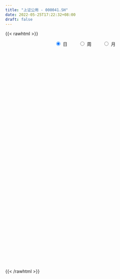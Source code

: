 ```yaml
---
title: "上证公用 - 000041.SH"
date: 2022-05-25T17:22:32+08:00
draft: false
---
```

{{< rawhtml >}}
    <div style="text-align: center">
        <label style="padding: 1rem;"><input style="margin-right: .5rem" type="radio" name="period" value="D" checked onclick="period_change(this)">日</label>
        <label style="padding: 1rem;"><input style="margin-right: .5rem" type="radio" name="period" value="W" onclick="period_change(this)">周</label>
        <label style="padding: 1rem;"><input style="margin-right: .5rem" type="radio" name="period" value="M" onclick="period_change(this)">月</label>
    </div>
    <div id="chart" style="height: 700px;"></div> 
    <script type="text/javascript">
        const D_v = [6887741.0,7864239.0,5460483.0,6143802.0,7303873.0,9783709.0,8762368.0,7278064.0,7120532.0,6390700.0,6699111.0,6902265.0,7873821.0,6907911.0,7038754.0,5362464.0,5323204.0,5194191.0,6177175.0,5998723.0,8789552.0,7061409.0,6095761.0,4740988.0,5793061.0,5764379.0,6143955.0,6079893.0,7634999.0,6540797.0,8926303.0,6286954.0,4663044.0,4876632.0,4862410.0,4584500.0,5038944.0,5059166.0,6061557.0,6476008.0,7543837.0,9035206.0,8452825.0,6855232.0,8043635.0,6920293.0,6194542.0,7347169.0,7771720.0,7869057.0,7749311.0,9406289.0,8901343.0,6844101.0,10907229.0,15730844.0,12026391.0,10247827.0,10160565.0,10977739.0,11532042.0,10551183.0,11223636.0,9884910.0,10912512.0,12111189.0,12966928.0,11155521.0,13321732.0,12891340.0,17214751.0,19285568.0,17058086.0,14246550.0,13563870.0,17115908.0,17083520.0,22517404.0,26314479.0,35098446.0,34377633.0,28840997.0,37763717.0,39716316.0,29065174.0,25849422.0,26967454.0,23061239.0,25480117.0,32580973.0,36900103.0,56202721.0,50284730.0,43366797.0,44797147.0,39934157.0,39899897.0,36292517.0,34145933.0,33928389.0,25241645.0,20280349.0,23589577.0,24173952.0,22100154.0,30689531.0,25194995.0,23120703.0,20109594.0,24460616.0,30648765.0,28994246.0,24975321.0,24202451.0,23144886.0,17439547.0,19440058.0,22046941.0,15380735.0,14911835.0,15888121.0,12946288.0,12831170.0,13255838.0,12639273.0,10778774.0,13676547.0,13195984.0,12624680.0,13351245.0,17544641.0,18788135.0,12598035.0,17546078.0,17823172.0,18510578.0,14349751.0,21307182.0,20883316.0,22197548.0,18005180.0,20961179.0,21193640.0,39844671.0,25358815.0,34805052.0,27260084.0,34919303.0,33280449.0,23897602.0,21588016.0,39494507.0,39094006.0,30532862.0,25095903.0,23170108.0,20559428.0,29197218.0,26936702.0,25627128.0,19066453.0,18118040.0,17452953.0,17060537.0,14726094.0,16095715.0,14613541.0,12044987.0,23172836.0,14621362.0,16813202.0,18169856.0,13276911.0,15915524.0,14455730.0,12431950.0,13226019.0,14210604.0,15277883.0,17930809.0,17555237.0,14481855.0,14586187.0,11813672.0,10584258.0,12871313.0,11129337.0,11645996.0,14591495.0,13064349.0,21009155.0,23860084.0,23065188.0,15113769.0,12374023.0,15977745.0,16008491.0,16902210.0,18051492.0,23236808.0,21625895.0,18583413.0,15223868.0,22327039.0,19448465.0,16719020.0,14489157.0,13723146.0,11376584.0,13288512.0,11801781.0,11301550.0,11277892.0,9953044.0,11275784.0,12179953.0,10405582.0,12978437.0,11858308.0,10494237.0,12702089.0,12179009.0,9920653.0,11572632.0,14118313.0,13148133.0,12056479.0,11024780.0,13388066.0,17038267.0,19439531.0,18486721.0,19095545.0,19056888.0,21289865.0,17152436.0,14109326.0,11325743.0,18100196.0,19161650.0,15633970.0,12004376.0,13160028.0,10783719.0,15496923.0,17532941.0,17628226.0,12096287.0,14509283.0,17001897.0]
const D_histogram = [0.0,0.7485748148,1.2616202359,1.4552184817,0.5520382629,1.2573472269,1.2103286055,1.5861125225,1.4470600985,0.8560198727,-0.6616554306,-1.1121965091,-1.4019367827,-0.980316636,-0.3679163894,-0.7926278506,-0.9490332792,-1.0777470448,-0.3151902214,0.1247441411,1.3150438342,0.4767553315,-0.5887985241,-1.3624290403,-2.7263956267,-3.1255330214,-2.5712096279,-1.1359191955,0.9427320914,2.1631053688,4.654233875,4.1283839161,3.6521947826,2.536722418,0.4450956452,-1.2339821639,-1.2507544759,-1.9395419917,-2.9479022168,-2.9852819465,-3.5246554039,-1.5237321781,-1.1042268761,-1.0945611733,-2.0421322563,-2.8374240206,-4.5685818881,-5.8578060018,-5.7453304166,-6.5278597107,-7.2092250353,-8.8418092337,-10.216046639,-10.3221229614,-6.7813813324,-2.4939801924,1.0787358639,4.2889238217,6.8394885912,8.6481336909,10.0598938216,11.0248014318,12.1817315616,12.2739493685,11.9250147019,12.0235174198,9.7709295411,9.1718834919,9.1103959126,8.132679952,9.877872213,11.5380540278,12.9917845414,11.9347829883,10.8553325108,10.4629187837,10.4205798221,11.3553690126,17.2513614429,22.7911011179,27.4401262143,28.6697475215,33.4521367383,34.847706323,28.7494593708,25.1599692798,17.3416473704,11.5509453048,3.538778303,3.5654466408,14.3653345799,24.5781971813,25.9744033615,19.4096749288,21.7307394546,14.627351422,11.7776935769,1.6603184405,-11.1997587937,-24.2403778894,-38.5995856913,-47.3709574339,-51.3280198347,-48.2513748301,-44.0861489111,-34.7000771705,-29.5141863346,-30.0414210865,-26.7159618584,-22.7193084558,-13.940234362,-9.9553737834,-8.9919895265,-8.2993276328,-12.1497078949,-12.9325985589,-10.8923363495,-16.5922392779,-20.6047033602,-21.2060561948,-22.9194118454,-23.7314838095,-22.8277026619,-20.8668066608,-20.1775806692,-17.6669946086,-13.8156023162,-8.6842955091,-4.5390647579,-0.8791658765,2.6248839505,5.4929503703,5.1910687218,8.3524415242,10.1955368521,14.7150897643,15.261763882,20.3069283997,21.8658942794,25.4141234415,26.5209021384,27.1291662142,23.8548038266,25.3290792821,25.2537332951,27.3802802487,29.2529197346,29.0382288921,22.239916899,18.8118782793,14.042069147,17.1561379634,18.4257575835,17.6144241829,11.6941635192,2.6942894867,-0.9865975673,-1.1989517007,-4.6107532417,-12.1637419016,-17.8294388842,-23.6575115233,-27.9083308821,-29.9628174132,-29.6718937214,-29.7166818015,-29.0700162739,-26.818803165,-21.1002198306,-17.2907291111,-13.6307386231,-12.5453323088,-11.240005905,-15.8628346619,-15.9591977166,-16.6920024439,-17.7682851172,-13.2590845964,-5.3113451559,3.0947043494,9.5551106066,11.0025747605,7.2279294474,3.9147168621,2.0256263798,1.3467053177,1.545965155,1.1018663733,-1.1141781966,-1.2803563015,-2.8290708608,1.3251980117,5.8449557997,8.4682132273,9.5298781006,11.9180757999,12.5113613721,10.4205604156,2.8648688977,-0.6683945139,-0.0220869119,-2.1940087326,-8.2304859508,-21.5305220802,-22.199858603,-21.8478330961,-18.35193567,-15.7091010982,-12.5361367919,-9.9098418082,-9.5684339048,-11.2079944231,-9.7617776869,-7.4569700954,-3.6106867645,-1.5201230951,0.765101433,3.9431653242,4.3910252042,5.8247524219,3.4513982481,2.6166814876,0.7733728014,-0.8343713321,-0.4116527001,1.2068949568,3.990493077,4.2981837956,0.9839476636,2.9929771712,-0.5957337312,-4.6707072621,-2.7954994242,0.3525371217,3.8063827092,7.1051419268,6.159482784,5.7507764124,9.1777082909,11.1404199466,11.699217416,13.7486752603,13.2357905348,11.3025879777,10.8534124683,12.0114981836,13.6199409752,12.8092413639,8.8488416703,10.2912199339]
const D_fast = [0.0,0.9357185185,1.7641689986,2.3215718648,1.5564012117,2.5760469824,2.8316105124,3.60392256,3.8266351607,3.449599903,1.7665107421,1.0379205364,0.3976960671,0.5742370547,1.094658204,0.4717897801,0.0781260318,-0.3200244951,0.363734773,0.8348551708,2.3539158224,1.6348161526,0.422062666,-0.6921751103,-2.7377406034,-3.9182612534,-4.0067402669,-2.8554296334,-0.5410953236,1.220054296,4.874741271,5.380987291,5.8178468532,5.3365550931,3.3562022316,1.3686288816,1.0391679506,-0.1345050632,-1.8798408424,-2.6635410588,-4.0840783672,-2.4640881858,-2.3206396029,-2.5846141934,-4.0427183405,-5.54736611,-8.4206694495,-11.1743450636,-12.4982020825,-14.9126963044,-17.3963678878,-21.2394043947,-25.1676534596,-27.8542605224,-26.0088642265,-22.3449581346,-18.5025581124,-14.2201391991,-9.9597022818,-5.9890237594,-2.0622901733,1.6588177949,5.8611808151,9.0218859641,11.654204973,14.7585870458,14.9487315524,16.6426563761,18.858767775,19.9142218024,24.1288821166,28.6735774384,33.3752540873,35.3019482813,36.9363309315,39.1596469003,41.7224528942,45.4960843379,55.7049171289,66.9424320834,78.4514887334,86.8485469209,99.9939703223,110.1014664878,111.1905843783,113.8910866072,110.4081765404,107.505210801,100.3777383749,101.295768373,115.686989957,132.0444018538,139.9342088743,138.2218991739,145.9756485633,142.5290983862,142.6238639353,132.921568409,117.2615514764,98.1608379083,74.1517336837,53.5376225825,36.7485552231,27.7623565202,20.9060452114,21.6170976593,19.4244419116,11.3868518881,8.0333206515,6.3501469402,11.6441624435,13.1401795763,11.8555664516,10.473396437,3.5855892013,-0.4304511026,-1.1132729804,-10.9612357283,-20.1248756506,-26.027742534,-33.4709511459,-40.2158940624,-45.0190385803,-48.2748442444,-52.63001342,-54.5361760116,-54.1386842982,-51.1784513684,-48.1679868067,-44.7278793944,-40.5676085798,-36.3263045674,-35.3304190355,-30.080935852,-25.6889563111,-17.4906309578,-13.1285158696,-3.0066192521,4.0188201976,13.92058022,21.6575844516,29.0481400809,31.7374786499,39.5440239259,45.7821112626,54.7537282785,63.939597698,70.9844640785,69.7461313102,71.0210622603,69.7617704148,77.164873722,83.040932738,86.6332053831,83.6364855992,75.3101839384,71.3826474926,70.870555434,66.3060655825,55.7121414473,45.5890847436,33.8466342237,22.6187321443,13.07354126,5.9464915214,-1.527467009,-8.1483055499,-12.6017932323,-12.1582648555,-12.6714564138,-12.4191505815,-14.4700773445,-15.974752417,-24.5632898394,-28.6494523231,-33.5552576614,-39.0736116141,-37.8791822424,-31.2592790908,-22.0795534981,-13.2303695893,-9.0322617452,-10.9999246965,-13.3344580663,-14.7171419536,-15.0593866864,-14.4736355603,-14.6422677486,-17.1368568677,-17.623124048,-19.8791063225,-15.3935379471,-9.4125412091,-4.6722304747,-1.2280960762,4.139620573,7.8607464883,8.3750856357,1.5356113422,-2.1647506979,-1.5239648239,-4.2443888278,-12.3384875336,-31.0211541831,-37.2404553566,-42.3503881237,-43.4424746151,-44.7269153179,-44.6879852096,-44.5391506779,-46.5898512507,-51.0314103748,-52.0256380603,-51.5850729927,-48.6414613529,-46.9309284573,-44.4544285709,-40.2905733486,-38.7449571676,-35.8550418444,-37.3655464562,-37.5460928448,-39.1960583306,-41.0123952972,-40.6925898402,-38.7723184442,-34.9910970547,-33.6088603871,-36.6771096033,-33.9198358028,-37.657480138,-42.9001304845,-41.7237975026,-38.4876266763,-34.0821854116,-29.0071407122,-28.4129291591,-27.3839414276,-21.6625824764,-16.9147658339,-13.4311640106,-7.9445373511,-5.148474443,-4.2560300057,-1.991852398,2.1691078633,7.1825358986,9.5741466282,7.8259573523,11.8411405993]
const D_slow = [0.0,0.1871437037,0.5025487627,0.8663533831,1.0043629488,1.3186997556,1.6212819069,2.0178100375,2.3795750622,2.5935800303,2.4281661727,2.1501170454,1.7996328498,1.5545536908,1.4625745934,1.2644176307,1.027159311,0.7577225497,0.6789249944,0.7101110297,1.0388719882,1.1580608211,1.0108611901,0.67025393,-0.0113449767,-0.792728232,-1.435530639,-1.7195104379,-1.483827415,-0.9430510728,0.2205073959,1.2526033749,2.1656520706,2.7998326751,2.9111065864,2.6026110454,2.2899224265,1.8050369285,1.0680613743,0.3217408877,-0.5594229633,-0.9403560078,-1.2164127268,-1.4900530201,-2.0005860842,-2.7099420894,-3.8520875614,-5.3165390618,-6.752871666,-8.3848365937,-10.1871428525,-12.3975951609,-14.9516068207,-17.532137561,-19.2274828941,-19.8509779422,-19.5812939762,-18.5090630208,-16.799190873,-14.6371574503,-12.1221839949,-9.3659836369,-6.3205507465,-3.2520634044,-0.2708097289,2.735069626,5.1778020113,7.4707728843,9.7483718624,11.7815418504,14.2510099036,17.1355234106,20.3834695459,23.367165293,26.0809984207,28.6967281166,31.3018730721,34.1407153253,38.453555686,44.1513309655,51.0113625191,58.1787993994,66.541833584,75.2537601648,82.4411250075,88.7311173274,93.06652917,95.9542654962,96.8389600719,97.7303217322,101.3216553771,107.4662046725,113.9598055128,118.812224245,124.2449091087,127.9017469642,130.8461703584,131.2612499685,128.4613102701,122.4012157977,112.7513193749,100.9085800164,88.0765750578,76.0137313502,64.9921941225,56.3171748298,48.9386282462,41.4282729746,34.74928251,29.069455396,25.5843968055,23.0955533597,20.847555978,18.7727240698,15.7352970961,12.5021474564,9.779063369,5.6310035496,0.4798277095,-4.8216863392,-10.5515393005,-16.4844102529,-22.1913359184,-27.4080375836,-32.4524327509,-36.869181403,-40.323081982,-42.4941558593,-43.6289220488,-43.8487135179,-43.1924925303,-41.8192549377,-40.5214877573,-38.4333773762,-35.8844931632,-32.2057207221,-28.3902797516,-23.3135476517,-17.8470740818,-11.4935432215,-4.8633176869,1.9189738667,7.8826748233,14.2149446438,20.5283779676,27.3734480298,34.6866779634,41.9462351864,47.5062144112,52.209183981,55.7197012678,60.0087357586,64.6151751545,69.0187812002,71.94232208,72.6158944517,72.3692450599,72.0695071347,70.9168188243,67.8758833489,63.4185236278,57.504145747,50.5270630265,43.0363586732,35.6183852428,28.1892147924,20.921710724,14.2170099327,8.9419549751,4.6192726973,1.2115880415,-1.9247450357,-4.7347465119,-8.7004551774,-12.6902546066,-16.8632552175,-21.3053264968,-24.6200976459,-25.9479339349,-25.1742578476,-22.7854801959,-20.0348365058,-18.2278541439,-17.2491749284,-16.7427683335,-16.406092004,-16.0196007153,-15.744134122,-16.0226786711,-16.3427677465,-17.0500354617,-16.7187359588,-15.2574970088,-13.140443702,-10.7579741768,-7.7784552269,-4.6506148838,-2.0454747799,-1.3292575555,-1.496356184,-1.501877912,-2.0503800951,-4.1080015828,-9.4906321029,-15.0405967536,-20.5025550276,-25.0905389451,-29.0178142197,-32.1518484176,-34.6293088697,-37.0214173459,-39.8234159517,-42.2638603734,-44.1281028973,-45.0307745884,-45.4108053622,-45.2195300039,-44.2337386729,-43.1359823718,-41.6797942663,-40.8169447043,-40.1627743324,-39.969431132,-40.1780239651,-40.2809371401,-39.9792134009,-38.9815901317,-37.9070441828,-37.6610572669,-36.9128129741,-37.0617464069,-38.2294232224,-38.9282980784,-38.840163798,-37.8885681207,-36.112282639,-34.572411943,-33.1347178399,-30.8402907672,-28.0551857806,-25.1303814266,-21.6932126115,-18.3842649778,-15.5586179834,-12.8452648663,-9.8423903204,-6.4374050766,-3.2350947356,-1.022884318,1.5499206654]
const D_data = [['2021-05-14', 1908.0702, 1915.5984, 1906.8992, 1917.9332],['2021-05-17', 1920.1776, 1927.3283, 1913.9551, 1939.7654],['2021-05-18', 1927.1383, 1928.6571, 1916.3383, 1930.1723],['2021-05-19', 1928.9203, 1927.76, 1921.214, 1936.9577],['2021-05-20', 1929.3603, 1913.0252, 1910.311, 1931.8715],['2021-05-21', 1912.8472, 1933.5446, 1910.0937, 1936.214],['2021-05-24', 1932.1196, 1927.1019, 1921.0003, 1950.2842],['2021-05-25', 1923.4771, 1934.6779, 1903.2618, 1936.647],['2021-05-26', 1930.9176, 1930.3994, 1920.2923, 1939.438],['2021-05-27', 1927.2771, 1924.0323, 1921.2323, 1934.552],['2021-05-28', 1922.6294, 1907.1294, 1904.1842, 1923.3605],['2021-05-31', 1907.1265, 1914.7787, 1892.5152, 1915.016],['2021-06-01', 1914.583, 1914.0571, 1903.3437, 1916.5888],['2021-06-02', 1913.6124, 1922.6149, 1908.6746, 1922.861],['2021-06-03', 1924.0449, 1927.4869, 1916.6815, 1939.4609],['2021-06-04', 1924.7379, 1914.7239, 1911.5844, 1924.7379],['2021-06-07', 1913.9976, 1915.9739, 1907.9914, 1918.5887],['2021-06-08', 1915.6674, 1914.8603, 1907.1678, 1919.8089],['2021-06-09', 1914.729, 1927.2964, 1911.0096, 1932.3243],['2021-06-10', 1926.7322, 1926.5387, 1923.991, 1935.4212],['2021-06-11', 1931.9487, 1941.0734, 1928.542, 1954.8424],['2021-06-15', 1942.9727, 1917.4759, 1916.8733, 1947.1432],['2021-06-16', 1915.9908, 1909.5693, 1899.9268, 1918.4722],['2021-06-17', 1911.1125, 1907.5728, 1905.0168, 1926.7323],['2021-06-18', 1907.9729, 1892.7747, 1888.9394, 1907.9729],['2021-06-21', 1893.0418, 1897.6753, 1888.7529, 1901.2501],['2021-06-22', 1896.9482, 1907.6008, 1894.4342, 1910.6906],['2021-06-23', 1909.8505, 1922.3299, 1909.8505, 1923.897],['2021-06-24', 1924.7574, 1939.6263, 1919.584, 1945.8091],['2021-06-25', 1937.6622, 1938.8962, 1925.7682, 1941.7246],['2021-06-28', 1960.2256, 1967.5876, 1960.2256, 1983.4838],['2021-06-29', 1961.6665, 1938.7359, 1936.9074, 1961.6665],['2021-06-30', 1939.4609, 1940.0089, 1929.0797, 1942.7129],['2021-07-01', 1945.3248, 1930.5161, 1924.7228, 1946.4496],['2021-07-02', 1925.7597, 1911.1803, 1908.37, 1926.0193],['2021-07-05', 1911.5955, 1906.194, 1897.9131, 1918.4454],['2021-07-06', 1899.6699, 1921.7803, 1893.6397, 1923.0394],['2021-07-07', 1918.1161, 1910.4517, 1902.2887, 1920.2277],['2021-07-08', 1914.9512, 1900.0806, 1896.6119, 1925.5463],['2021-07-09', 1895.8386, 1907.1295, 1889.4247, 1909.1686],['2021-07-12', 1915.9413, 1896.6386, 1894.0664, 1915.9413],['2021-07-13', 1896.3154, 1930.3146, 1890.1747, 1930.3146],['2021-07-14', 1928.9214, 1915.8502, 1908.5091, 1935.9404],['2021-07-15', 1910.7944, 1910.8007, 1894.9293, 1911.5433],['2021-07-16', 1897.6853, 1894.7457, 1891.2728, 1907.0206],['2021-07-19', 1896.2785, 1889.627, 1881.3993, 1896.9504],['2021-07-20', 1879.8248, 1867.5934, 1857.229, 1879.8248],['2021-07-21', 1867.8462, 1860.0911, 1854.1231, 1873.0725],['2021-07-22', 1860.7644, 1868.9443, 1856.4447, 1873.8549],['2021-07-23', 1860.9032, 1849.8936, 1845.7068, 1861.2721],['2021-07-26', 1847.2329, 1840.3424, 1831.3064, 1852.3718],['2021-07-27', 1840.3659, 1814.0752, 1812.6296, 1842.3502],['2021-07-28', 1803.0877, 1799.5417, 1782.2806, 1806.8189],['2021-07-29', 1803.419, 1800.8488, 1797.5307, 1810.7159],['2021-07-30', 1804.7694, 1846.3893, 1802.6699, 1849.048],['2021-08-02', 1847.9464, 1870.479, 1832.5041, 1872.9596],['2021-08-03', 1870.7467, 1879.4693, 1863.8385, 1883.1035],['2021-08-04', 1877.563, 1892.7714, 1869.5817, 1898.8721],['2021-08-05', 1895.0489, 1902.0881, 1893.3999, 1906.0806],['2021-08-06', 1901.0738, 1908.597, 1890.7864, 1911.0101],['2021-08-09', 1907.0613, 1917.9681, 1902.2614, 1920.0886],['2021-08-10', 1916.4085, 1925.7541, 1911.4034, 1925.9512],['2021-08-11', 1925.5469, 1942.1241, 1924.6722, 1943.4101],['2021-08-12', 1943.7714, 1941.3099, 1934.2256, 1949.788],['2021-08-13', 1937.6005, 1944.5541, 1931.3555, 1949.3242],['2021-08-16', 1945.5938, 1959.2815, 1944.1621, 1964.5005],['2021-08-17', 1958.5749, 1933.284, 1929.2084, 1975.2112],['2021-08-18', 1923.8629, 1954.7866, 1923.8629, 1955.1888],['2021-08-19', 1950.4619, 1968.3079, 1940.1171, 1971.867],['2021-08-20', 1962.1352, 1962.4675, 1942.1647, 1963.0785],['2021-08-23', 1972.9803, 2007.7801, 1972.9803, 2014.2547],['2021-08-24', 2011.7617, 2026.8041, 2006.78, 2036.8634],['2021-08-25', 2023.2822, 2045.2038, 2009.8739, 2046.2522],['2021-08-26', 2036.0404, 2027.947, 2025.85, 2046.6237],['2021-08-27', 2029.8852, 2034.5554, 2024.6567, 2057.243],['2021-08-30', 2034.5064, 2051.6509, 2026.6873, 2058.3414],['2021-08-31', 2049.95, 2067.5356, 2032.5876, 2067.5356],['2021-09-01', 2076.1057, 2095.6307, 2068.0604, 2118.0392],['2021-09-02', 2090.7748, 2193.0427, 2090.7748, 2194.9084],['2021-09-03', 2216.7983, 2241.6055, 2215.2821, 2284.1038],['2021-09-06', 2274.8624, 2285.0745, 2251.2351, 2326.0819],['2021-09-07', 2278.9165, 2288.5096, 2252.8359, 2292.4556],['2021-09-08', 2304.7107, 2383.2327, 2304.7107, 2393.7526],['2021-09-09', 2379.7216, 2395.1154, 2327.1449, 2405.5649],['2021-09-10', 2379.9972, 2325.227, 2322.9096, 2400.2208],['2021-09-13', 2325.1411, 2364.2674, 2309.2821, 2368.649],['2021-09-14', 2370.1566, 2310.354, 2302.1347, 2381.0798],['2021-09-15', 2296.6463, 2323.943, 2294.6911, 2342.2204],['2021-09-16', 2332.3481, 2278.4642, 2278.4642, 2354.1941],['2021-09-17', 2276.6114, 2374.314, 2275.7335, 2395.2851],['2021-09-22', 2370.2419, 2560.1727, 2368.9713, 2562.4136],['2021-09-23', 2653.2773, 2640.4089, 2614.75, 2714.9419],['2021-09-24', 2645.8285, 2597.5236, 2561.6406, 2671.1079],['2021-09-27', 2652.0147, 2518.56, 2481.5831, 2665.8118],['2021-09-28', 2500.6051, 2652.3221, 2500.6051, 2655.8684],['2021-09-29', 2598.9867, 2553.8179, 2542.5872, 2647.4441],['2021-09-30', 2539.458, 2609.2172, 2479.722, 2623.5106],['2021-10-08', 2641.5591, 2507.0361, 2477.1548, 2642.0477],['2021-10-11', 2530.1954, 2425.0058, 2399.0406, 2541.414],['2021-10-12', 2391.9342, 2356.1201, 2289.9287, 2435.2953],['2021-10-13', 2335.4216, 2256.7681, 2234.8097, 2335.4216],['2021-10-14', 2235.3198, 2244.7523, 2209.885, 2280.2668],['2021-10-15', 2236.6713, 2244.3976, 2197.7676, 2269.2622],['2021-10-18', 2245.9734, 2301.8916, 2244.3352, 2318.0772],['2021-10-19', 2288.7439, 2308.1662, 2264.7124, 2320.9861],['2021-10-20', 2304.6485, 2387.4051, 2302.8394, 2400.6346],['2021-10-21', 2386.7827, 2356.0232, 2330.5512, 2386.7827],['2021-10-22', 2343.3412, 2279.5762, 2278.0994, 2349.8319],['2021-10-25', 2281.2725, 2318.1046, 2267.6608, 2343.2742],['2021-10-26', 2316.6216, 2331.0889, 2310.2116, 2372.8147],['2021-10-27', 2322.0438, 2414.8915, 2314.5125, 2427.7219],['2021-10-28', 2407.7152, 2383.3138, 2368.6793, 2448.7186],['2021-10-29', 2366.7229, 2354.3944, 2271.8447, 2370.8108],['2021-11-01', 2330.242, 2351.3783, 2309.287, 2377.1374],['2021-11-02', 2344.1769, 2280.1058, 2255.4136, 2346.211],['2021-11-03', 2279.9383, 2297.9222, 2270.2567, 2319.0169],['2021-11-04', 2311.1526, 2328.7443, 2287.5485, 2332.1964],['2021-11-05', 2313.9636, 2211.8403, 2209.9171, 2313.9636],['2021-11-08', 2209.0694, 2192.1227, 2173.0834, 2210.5263],['2021-11-09', 2217.2806, 2205.2511, 2188.9421, 2245.39],['2021-11-10', 2185.5554, 2166.2015, 2131.634, 2185.5554],['2021-11-11', 2163.2267, 2149.9702, 2140.7759, 2167.0863],['2021-11-12', 2149.4107, 2150.2592, 2135.1778, 2157.5927],['2021-11-15', 2152.384, 2150.1878, 2130.0409, 2153.574],['2021-11-16', 2143.5813, 2120.6729, 2117.1247, 2145.586],['2021-11-17', 2121.2106, 2132.0332, 2110.508, 2133.713],['2021-11-18', 2131.6376, 2147.9464, 2118.9037, 2157.827],['2021-11-19', 2147.87, 2173.417, 2127.9329, 2174.5112],['2021-11-22', 2177.7739, 2174.7704, 2164.3822, 2189.8898],['2021-11-23', 2175.6149, 2181.4464, 2169.4283, 2191.5276],['2021-11-24', 2190.9008, 2193.4219, 2149.0842, 2199.0439],['2021-11-25', 2200.5756, 2199.9345, 2198.8534, 2242.421],['2021-11-26', 2188.1161, 2165.5735, 2158.7705, 2188.1161],['2021-11-29', 2134.2609, 2216.5513, 2121.2946, 2218.4021],['2021-11-30', 2217.8666, 2215.7532, 2202.48, 2256.7937],['2021-12-01', 2217.8806, 2271.7197, 2206.444, 2272.2855],['2021-12-02', 2264.1785, 2243.384, 2240.5509, 2283.4755],['2021-12-03', 2240.823, 2325.5515, 2234.0484, 2332.2017],['2021-12-06', 2342.2334, 2313.7794, 2309.3206, 2368.6113],['2021-12-07', 2317.2188, 2369.4793, 2300.017, 2370.1383],['2021-12-08', 2362.3278, 2371.2074, 2341.7866, 2374.2182],['2021-12-09', 2362.2859, 2390.9588, 2352.8408, 2404.6569],['2021-12-10', 2369.1459, 2356.2355, 2356.2355, 2423.1019],['2021-12-13', 2409.5798, 2432.2169, 2409.5798, 2470.2247],['2021-12-14', 2418.4844, 2439.3935, 2397.2418, 2443.2652],['2021-12-15', 2427.0496, 2497.1325, 2409.1779, 2520.7216],['2021-12-16', 2490.595, 2531.9918, 2485.0266, 2531.9918],['2021-12-17', 2526.7337, 2539.2201, 2521.4181, 2605.5065],['2021-12-20', 2535.6816, 2464.6467, 2444.0078, 2547.639],['2021-12-21', 2463.3376, 2502.7548, 2446.5886, 2509.7367],['2021-12-22', 2505.82, 2484.5929, 2475.7511, 2525.2852],['2021-12-23', 2475.9814, 2599.7301, 2465.0925, 2600.3964],['2021-12-24', 2603.264, 2611.7052, 2595.2155, 2660.0413],['2021-12-27', 2610.822, 2610.8886, 2575.9117, 2682.4794],['2021-12-28', 2610.7886, 2550.4175, 2530.8546, 2610.7886],['2021-12-29', 2539.9911, 2487.4215, 2476.4318, 2539.9911],['2021-12-30', 2481.0924, 2530.7218, 2479.7615, 2538.4785],['2021-12-31', 2548.2151, 2573.0739, 2548.2151, 2602.1508],['2022-01-04', 2583.3193, 2531.0086, 2525.7993, 2606.0607],['2022-01-05', 2516.3944, 2452.5083, 2432.2791, 2516.3944],['2022-01-06', 2433.3697, 2437.6149, 2422.5722, 2459.2658],['2022-01-07', 2440.6104, 2396.3505, 2395.5208, 2444.2981],['2022-01-10', 2375.877, 2375.7636, 2362.5835, 2383.9518],['2022-01-11', 2373.1147, 2369.6131, 2366.5773, 2412.8403],['2022-01-12', 2373.1835, 2375.8855, 2350.9663, 2387.9365],['2022-01-13', 2369.6604, 2353.0414, 2342.4718, 2369.6604],['2022-01-14', 2344.2514, 2343.2312, 2323.8759, 2369.7545],['2022-01-17', 2342.1427, 2351.2656, 2330.397, 2368.1192],['2022-01-18', 2346.2056, 2398.7649, 2332.6652, 2419.3382],['2022-01-19', 2379.8063, 2386.2387, 2368.5216, 2396.6366],['2022-01-20', 2383.7229, 2392.6316, 2359.2543, 2423.0388],['2022-01-21', 2384.3439, 2362.6696, 2359.9182, 2417.0781],['2022-01-24', 2353.9737, 2361.8833, 2337.5455, 2371.5991],['2022-01-25', 2346.9517, 2266.7158, 2266.7158, 2351.6007],['2022-01-26', 2276.3462, 2296.3355, 2274.6162, 2321.0497],['2022-01-27', 2298.0956, 2270.8769, 2266.4671, 2304.74],['2022-01-28', 2283.6236, 2245.0888, 2230.6527, 2288.6842],['2022-02-07', 2273.8802, 2308.678, 2273.7574, 2312.2909],['2022-02-08', 2308.0625, 2374.5209, 2294.602, 2374.5209],['2022-02-09', 2370.1097, 2420.1128, 2359.0538, 2427.9487],['2022-02-10', 2419.6693, 2437.7314, 2411.4389, 2440.292],['2022-02-11', 2428.8502, 2401.556, 2399.4463, 2441.7469],['2022-02-14', 2388.3666, 2334.3682, 2322.9661, 2390.1771],['2022-02-15', 2336.8368, 2322.857, 2309.9595, 2342.3408],['2022-02-16', 2334.9491, 2326.5476, 2319.2546, 2351.995],['2022-02-17', 2320.9972, 2333.7348, 2316.3681, 2340.677],['2022-02-18', 2320.518, 2342.2876, 2312.8759, 2356.5666],['2022-02-21', 2338.4427, 2332.3531, 2319.264, 2344.2035],['2022-02-22', 2317.1122, 2300.6461, 2283.4568, 2318.7496],['2022-02-23', 2303.3578, 2316.6027, 2294.0066, 2318.4627],['2022-02-24', 2309.5362, 2290.5806, 2272.0953, 2349.6864],['2022-02-25', 2311.1138, 2366.1275, 2304.3802, 2366.5226],['2022-02-28', 2361.4197, 2394.8498, 2355.1025, 2403.8092],['2022-03-01', 2397.608, 2394.1864, 2383.4133, 2415.3374],['2022-03-02', 2387.1118, 2390.137, 2370.8804, 2395.1818],['2022-03-03', 2403.736, 2423.4234, 2403.736, 2430.3159],['2022-03-04', 2412.0777, 2417.9431, 2381.8339, 2438.5349],['2022-03-07', 2408.1342, 2388.9669, 2380.0483, 2450.7078],['2022-03-08', 2385.1447, 2299.3741, 2295.8335, 2385.3042],['2022-03-09', 2320.2577, 2320.3802, 2236.2709, 2364.3215],['2022-03-10', 2356.2229, 2364.4465, 2317.0516, 2393.2941],['2022-03-11', 2334.2305, 2323.8329, 2265.0272, 2334.2305],['2022-03-14', 2300.7153, 2248.4797, 2248.3461, 2307.1982],['2022-03-15', 2228.8455, 2092.0121, 2089.8146, 2228.8455],['2022-03-16', 2128.46, 2193.1076, 2080.8577, 2195.4923],['2022-03-17', 2217.4164, 2184.8133, 2180.5896, 2225.3312],['2022-03-18', 2176.6444, 2215.26, 2169.1913, 2227.5575],['2022-03-21', 2220.4492, 2203.6784, 2185.495, 2224.1456],['2022-03-22', 2197.2735, 2210.3919, 2185.4835, 2218.7643],['2022-03-23', 2226.4273, 2205.4913, 2198.9709, 2240.6925],['2022-03-24', 2193.9, 2171.9598, 2168.9932, 2193.9],['2022-03-25', 2168.4037, 2129.7668, 2128.4656, 2169.0362],['2022-03-28', 2121.9142, 2153.6357, 2092.5931, 2155.9382],['2022-03-29', 2161.9228, 2161.491, 2154.4878, 2181.5639],['2022-03-30', 2171.129, 2186.695, 2168.2402, 2186.8076],['2022-03-31', 2182.3348, 2172.2785, 2162.838, 2191.5786],['2022-04-01', 2158.4635, 2179.8189, 2147.6167, 2183.9697],['2022-04-06', 2173.387, 2201.3424, 2166.273, 2202.1144],['2022-04-07', 2193.9991, 2174.067, 2173.6662, 2202.0141],['2022-04-08', 2177.525, 2189.579, 2159.4749, 2194.4537],['2022-04-11', 2192.1942, 2137.1385, 2128.8443, 2192.1942],['2022-04-12', 2133.8014, 2144.3726, 2098.8395, 2145.8455],['2022-04-13', 2136.0175, 2120.0986, 2120.0986, 2146.1823],['2022-04-14', 2128.2627, 2107.9351, 2106.3763, 2130.968],['2022-04-15', 2101.0605, 2123.9242, 2090.6538, 2135.0849],['2022-04-18', 2109.951, 2139.042, 2093.8394, 2140.6626],['2022-04-19', 2138.252, 2162.0436, 2137.2402, 2177.3385],['2022-04-20', 2164.5233, 2137.2352, 2128.5492, 2172.3221],['2022-04-21', 2138.4717, 2080.3957, 2072.6954, 2138.4717],['2022-04-22', 2067.174, 2139.8551, 2052.8545, 2142.1581],['2022-04-25', 2111.2755, 2061.075, 2060.5953, 2138.6269],['2022-04-26', 2067.4614, 2026.684, 2022.5053, 2085.4913],['2022-04-27', 2015.5324, 2086.7919, 2002.4851, 2086.7919],['2022-04-28', 2080.5695, 2109.8458, 2074.3386, 2122.3802],['2022-04-29', 2116.3992, 2127.7891, 2089.9814, 2137.0687],['2022-05-05', 2122.1182, 2143.2718, 2119.4339, 2156.2135],['2022-05-06', 2105.4474, 2096.7326, 2081.3361, 2116.5215],['2022-05-09', 2086.5451, 2099.7367, 2081.1678, 2116.7047],['2022-05-10', 2081.6885, 2157.4399, 2071.7624, 2162.3804],['2022-05-11', 2152.9729, 2157.6706, 2152.9729, 2178.5028],['2022-05-12', 2170.7512, 2152.2933, 2132.3065, 2194.443],['2022-05-13', 2159.7493, 2184.9394, 2152.2696, 2190.1074],['2022-05-16', 2188.9834, 2164.9686, 2156.222, 2189.5443],['2022-05-17', 2165.3375, 2147.9592, 2136.2665, 2165.3375],['2022-05-18', 2150.1692, 2166.9692, 2138.2086, 2180.6152],['2022-05-19', 2141.1453, 2196.6078, 2133.697, 2196.6078],['2022-05-20', 2201.1706, 2218.898, 2200.2625, 2237.7839],['2022-05-23', 2224.4721, 2200.6656, 2183.1908, 2225.1075],['2022-05-24', 2202.336, 2156.6295, 2156.574, 2219.5143],['2022-05-25', 2157.793, 2225.2504, 2152.4806, 2225.2504]]
const W_v = [24497246.0,32965101.0,24061746.0,27952553.0,25505230.0,34972362.0,23225311.0,28607452.0,43956274.0,33071101.0,24633092.0,17935894.0,22434724.0,20381814.0,17587497.0,23195510.0,22699125.0,25889828.0,24863492.0,18268040.0,19993435.0,17072412.0,17435431.0,21152576.0,22452459.0,23100556.0,22277612.0,24509183.0,26394650.0,24167322.0,7542850.0,6803964.0,18627991.0,29702332.0,22425322.0,30394435.0,26252538.0,13186795.0,15509022.0,16896313.0,16192726.0,10559275.0,14115720.0,15376720.0,26961411.0,20054364.0,17080844.0,16465882.0,17014918.0,15014947.0,17178528.0,15000667.0,23431983.0,25362988.0,20454450.0,21879542.0,16520056.0,11753562.0,13410437.0,12796383.0,13821391.0,19831252.0,13827368.0,20899524.0,16320343.0,23879449.0,23944938.0,30620629.0,41739788.0,43183227.0,30457966.0,28472386.0,22395581.0,23210682.0,23310433.0,15239972.0,26853292.0,26406146.0,21048614.0,21286477.0,30454697.0,38789290.0,65183921.0,86310081.0,73511971.0,57118688.0,47956831.0,50235884.0,48936182.0,48275259.0,51601166.0,14977143.0,37823335.0,27816562.0,22666783.0,29078261.0,24861249.0,33087057.0,25687079.0,21031633.0,25860674.0,18007403.0,17173185.0,19300031.0,21044767.0,21085007.0,16723297.0,22125594.0,22970134.0,27680234.0,18656532.0,24017469.0,21416102.0,3213227.0,14531389.0,21927051.0,19555931.0,24025661.0,20538585.0,17998397.0,17863646.0,17336785.0,16877960.0,17845536.0,24626199.0,17605142.0,19710736.0,29348375.0,19069051.0,16576305.0,32683301.0,21980874.0,26002452.0,37696383.0,45551761.0,35421398.0,28662296.0,21623228.0,17595315.0,13904912.0,18679342.0,16654688.0,17728675.0,14705247.0,18797467.0,19803905.0,17490322.0,20865338.0,19708974.0,20815423.0,11298750.0,28913261.0,65549485.0,53355039.0,45206557.0,32301221.0,48145119.0,40642019.0,64015067.0,38160203.0,32748678.0,37339286.0,26119857.0,20115060.0,11585151.0,6212434.0,30642725.0,21299840.0,20601006.0,24340244.0,26194824.0,24795877.0,34390997.0,30893241.0,27291560.0,29137974.0,54408304.0,48670743.0,62088787.0,47993515.0,33902072.0,43566851.0,47930732.0,17722271.0,15546157.0,43711625.0,46715582.0,72190437.0,74982643.0,100714773.0,84250933.0,44125343.0,44697846.0,33747820.0,30922786.0,14007498.0,34925247.0,36556106.0,36250775.0,34085215.0,31482845.0,23691219.0,32164023.0,29615343.0,27220175.0,39930735.0,36102781.0,43808273.0,59143366.0,54104283.0,62446710.0,81368825.0,118129757.0,169763837.0,133939205.0,143387554.0,167997998.0,36292517.0,137185893.0,125279335.0,129188542.0,106273883.0,71958149.0,63546416.0,74906736.0,89536761.0,103240863.0,162187925.0,157354580.0,128555519.0,89748323.0,79948840.0,84822243.0,69306134.0,79456388.0,60984767.0,84171079.0,82539216.0,98399818.0,88207549.0,61491573.0,55092255.0,35330982.0,60492696.0,66655725.0,97368550.0,31261762.0,76225935.0,74601837.0,43607467.0]
const W_histogram = [0.0,0.4676941311,1.2711613149,0.2280376906,-2.7281832933,-1.0934693666,-0.8671033614,0.5021244258,-0.3278632252,-2.1805578078,-4.0226975712,-6.1841096138,-5.1494502952,-4.6927686168,-3.4693176189,-4.5086242106,-2.5246183496,-3.5932160029,-4.0888026122,-6.2602152461,-7.7700918136,-8.9404527776,-8.660978651,-10.4566951259,-7.8647959685,-6.5730298841,-5.6753829681,-3.0144523311,-5.3416468885,-13.6172998089,-16.7823173625,-15.3326129858,-10.2272013881,-2.0271568095,1.7303847521,0.3141914524,0.952832039,-1.1985094754,-2.0310482854,-5.9875296946,-6.7437449218,-5.3506379948,-3.2057034413,0.7791518096,5.9625888706,5.9264246929,3.6872433317,3.3591179307,-3.8259753214,-8.8854066679,-12.0497192642,-11.7999861276,-4.675138004,0.496485396,2.7515772347,2.7159931329,-0.1280391568,-0.7876905231,-1.3324426851,-1.540292685,0.2333641805,4.5508608545,7.9092606919,0.2078577098,-5.5396101484,-6.9354401038,-3.6402588856,-2.4454456136,3.8006806045,3.8663803306,4.4561973002,7.4443610605,9.2549203533,10.9206495317,13.4785407568,13.3891351701,13.4995120794,15.0121198842,14.2693900181,12.9322331146,15.4026480412,17.5415832228,22.2477963024,26.2526567319,27.9996043971,31.9288285047,29.7466293386,30.7544986654,29.4471819918,25.7475611619,15.517828138,8.4928175714,-0.9022417675,-10.4762631708,-16.5040988472,-15.0913387531,-15.0624024915,-13.5046089887,-9.8038468256,-9.680566375,-7.1395992119,-8.137583159,-8.102937001,-6.282434309,-4.4511450204,-6.4100100215,-5.5183909761,-3.6140679632,-4.1007114923,-2.6200676968,-1.0020370646,-1.0713757483,-5.1197813184,-8.1892938614,-7.4520835215,-8.8464956581,-9.141598863,-9.8131895236,-8.9773565388,-12.5251591089,-12.6096198198,-10.8237962518,-8.0813266874,-4.890020711,-1.0912836315,-0.1249260753,3.0940134374,3.8658227297,1.6872670144,-3.4242356242,-10.129916286,-13.7448427251,-12.0356138092,-14.4107316252,-10.3691148767,-11.2993647155,-13.8335279456,-12.4446491254,-10.4657208462,-7.9896238567,-5.3609251842,-4.5233624238,-1.7482866308,0.6960450652,1.8587277565,0.6828269584,1.5357791105,3.806079827,3.930203128,5.9058012361,8.1769512857,12.9223262501,20.2545326703,22.1972110449,21.6612691887,23.3533187402,22.0373427159,22.2379758598,25.3211730676,23.812794227,21.8378337472,18.9960614303,17.5299587354,9.542658888,3.5961148712,0.8935035059,0.4699577523,-3.0279332143,-6.9926665927,-5.2403568461,-4.9041234709,-3.1178530503,0.2738843125,0.4139921948,-4.8124179413,-5.7482694542,-4.2524097974,-5.5743165012,-5.4885240105,-6.6961200664,-9.0303609563,-10.0358821379,-15.4522177033,-16.4152163338,-12.4543488859,-10.4256424199,-4.7851608573,6.9369741218,12.8620579577,17.73818259,20.0732682933,18.8949209596,15.5711819053,10.3243989607,5.5078294382,3.3715296836,1.9366743754,1.903807034,-0.0839785234,-1.0222549368,-0.0543031405,-2.7060560289,-1.4557161901,-2.533977605,-3.4992100846,-4.8668163207,-8.4758890486,-10.6426377275,-7.5739380397,-3.0426164807,1.0233367256,8.0394197154,25.1314410801,39.7086688736,49.651095208,67.1662520217,74.8581336744,68.5519214673,43.4062971756,26.6777293813,18.5706514256,2.3778240618,-12.872051466,-21.2943027351,-26.9255195812,-19.7408276561,-13.1062535078,2.5850624286,16.0726921261,20.3442281694,9.7562904529,-1.7243520087,-8.5282972083,-20.7691126441,-18.2395290993,-20.3109209911,-19.8074591178,-15.8860320673,-19.304294513,-28.02271851,-38.0693849142,-39.6849528564,-38.4122721545,-40.1212625794,-38.3114653519,-36.0904099283,-34.8576892304,-26.6185059374,-17.8210436611,-10.8559858712]
const W_fast = [0.0,0.5846176638,1.7058751763,0.7197609747,-2.9185058325,-1.5571592475,-1.5475690826,-0.052810189,-0.9647636462,-3.3625976808,-6.210411837,-9.9178512831,-10.1705545382,-10.887065014,-10.5309434208,-12.6974060652,-11.3445547916,-13.3114564457,-14.8292437081,-18.5657101534,-22.0181096744,-25.4235838327,-27.3093543689,-31.7192446252,-31.09354446,-31.4450358466,-31.9662346727,-30.0589171185,-33.721523398,-45.4015012706,-52.7620981648,-55.1455470345,-52.5969357839,-44.9036804076,-40.7135426581,-42.0511880947,-41.1743394983,-43.6253083815,-44.9656092629,-50.4189730957,-52.8611245534,-52.805677125,-51.4621684319,-47.2825252286,-40.6084409499,-39.1629989544,-40.4803694826,-39.968715401,-48.1103024834,-55.3910854969,-61.5678279092,-64.2680913045,-58.312027682,-53.0162829329,-50.0732967856,-49.4298826042,-52.3059246831,-53.1624986801,-54.0403615134,-54.6332846846,-52.8012867739,-47.3460748863,-42.010359876,-49.6597984305,-56.7921688259,-59.9218588072,-57.5367423104,-56.9532904419,-49.7569940726,-48.7246992639,-47.0208329692,-42.1715789438,-38.0472895627,-33.6513980013,-27.7238715871,-24.4659933812,-20.9807384521,-15.7151006762,-12.8904830378,-10.9945816626,-4.6735047257,1.8508262615,12.1189884167,22.6870130292,31.4338617937,43.3452930275,48.5997511961,57.2962451892,63.3507240135,66.0879934741,59.7377174847,54.8359113109,45.2152915302,33.0222043341,22.8683439459,20.5082693518,16.7716049906,14.9532462461,16.2030467028,13.9061855597,14.6622529198,11.629873183,9.6387850908,9.8886792055,10.6071822389,7.0458147325,6.5578360339,7.558642056,6.0468206539,6.8724475251,8.2399688911,7.9027862703,2.5744353706,-2.5424006377,-3.6682111782,-7.2742472293,-9.8547501499,-12.9796381914,-14.3881443414,-21.0672366886,-24.3041023545,-25.2242278494,-24.5020899568,-22.5332891583,-19.0073729867,-18.0722469492,-14.0798040772,-12.3415391025,-14.0982780642,-20.0658396089,-29.3039993421,-36.3551364626,-37.6548109989,-43.6326117212,-42.1832736919,-45.9383647096,-51.9309099261,-53.6531933872,-54.2906953196,-53.8120042943,-52.5235369178,-52.8168147634,-50.478810628,-47.8604676658,-46.2331030354,-47.2382970938,-46.0014001641,-42.7795794908,-41.6729054079,-38.2208569907,-33.9054691198,-25.9295125927,-13.533673005,-6.0416918692,-1.1623164282,6.3680628083,10.561422463,16.3215495718,25.7350400465,30.1798597627,33.6643577196,35.5716007603,38.4879877494,32.886352624,27.8388373249,25.3596018361,25.0535455206,20.7986712504,15.0857712238,15.5279917589,14.6381942663,15.6450014244,19.1052098653,19.3488157963,12.9193011748,10.5463822984,10.9791395058,8.2636536768,6.9773151649,4.0956890924,-0.4961420367,-4.0106337528,-13.290023744,-18.3568264579,-17.5095462315,-18.0872503705,-13.6430590222,-0.1866805126,8.9539178127,18.2645880925,25.6179908691,29.1633737753,29.7324301973,27.0667469929,23.62713483,22.3337174963,21.3830307819,21.826115199,19.8173350108,18.6234948631,19.5778708744,16.2496039787,17.13601477,15.4242589539,13.5842239531,10.9999136369,5.2718686468,0.4444605361,1.6196757139,5.3903431527,9.7121305404,18.7380684591,42.1129500938,66.6173451057,88.9725452421,123.2792650612,149.6856801325,160.5174482923,146.2233982944,136.1642628455,132.6998477462,117.1014763978,98.6335880035,84.8877610507,72.5251643093,74.7746493204,78.1326600917,94.4702416352,111.9760443643,121.3336374499,113.1847723467,101.2730418829,92.3370223812,74.9039287844,72.8736300543,65.7245079148,61.2761050087,61.2260240423,52.9816879684,37.2575843439,17.6935717111,6.1567655548,-2.1736217819,-13.9129278517,-21.6809969621,-28.4825440206,-35.9642456303,-34.3796888216,-30.0374874607,-25.7864261385]
const W_slow = [0.0,0.1169235328,0.4347138615,0.4917232841,-0.1903225392,-0.4636898809,-0.6804657212,-0.5549346148,-0.636900421,-1.182039873,-2.1877142658,-3.7337416693,-5.0211042431,-6.1942963972,-7.061625802,-8.1887818546,-8.819936442,-9.7182404428,-10.7404410958,-12.3054949073,-14.2480178607,-16.4831310551,-18.6483757179,-21.2625494993,-23.2287484915,-24.8720059625,-26.2908517045,-27.0444647873,-28.3798765095,-31.7842014617,-35.9797808023,-39.8129340488,-42.3697343958,-42.8765235982,-42.4439274101,-42.365379547,-42.1271715373,-42.4267989061,-42.9345609775,-44.4314434011,-46.1173796316,-47.4550391303,-48.2564649906,-48.0616770382,-46.5710298205,-45.0894236473,-44.1676128144,-43.3278333317,-44.284327162,-46.505678829,-49.5181086451,-52.468105177,-53.636889678,-53.512768329,-52.8248740203,-52.1458757371,-52.1778855263,-52.374808157,-52.7079188283,-53.0929919996,-53.0346509544,-51.8969357408,-49.9196205678,-49.8676561404,-51.2525586775,-52.9864187034,-53.8964834248,-54.5078448282,-53.5576746771,-52.5910795945,-51.4770302694,-49.6159400043,-47.302209916,-44.572047533,-41.2024123438,-37.8551285513,-34.4802505315,-30.7272205604,-27.1598730559,-23.9268147772,-20.0761527669,-15.6907569612,-10.1288078857,-3.5656437027,3.4342573966,11.4164645228,18.8531218574,26.5417465238,33.9035420217,40.3404323122,44.2198893467,46.3430937396,46.1175332977,43.498467505,39.3724427932,35.5996081049,31.834007482,28.4578552348,26.0068935284,23.5867519347,21.8018521317,19.767456342,17.7417220917,16.1711135145,15.0583272594,13.455824754,12.07622701,11.1727100192,10.1475321461,9.4925152219,9.2420059558,8.9741620187,7.6942166891,5.6468932237,3.7838723433,1.5722484288,-0.7131512869,-3.1664486678,-5.4107878025,-8.5420775797,-11.6944825347,-14.4004315976,-16.4207632695,-17.6432684472,-17.9160893551,-17.947320874,-17.1738175146,-16.2073618322,-15.7855450786,-16.6416039846,-19.1740830561,-22.6102937374,-25.6191971897,-29.221880096,-31.8141588152,-34.6389999941,-38.0973819805,-41.2085442618,-43.8249744734,-45.8223804375,-47.1626117336,-48.2934523396,-48.7305239973,-48.556512731,-48.0918307918,-47.9211240522,-47.5371792746,-46.5856593179,-45.6031085359,-44.1266582268,-42.0824204054,-38.8518388429,-33.7882056753,-28.2389029141,-22.8235856169,-16.9852559319,-11.4759202529,-5.9164262879,0.413866979,6.3670655357,11.8265239725,16.5755393301,20.9580290139,23.3436937359,24.2427224537,24.4660983302,24.5835877683,23.8266044647,22.0784378165,20.768348605,19.5423177373,18.7628544747,18.8313255528,18.9348236015,17.7317191162,16.2946517526,15.2315493033,13.837970178,12.4658391754,10.7918091588,8.5342189197,6.0252483852,2.1621939594,-1.9416101241,-5.0551973456,-7.6616079506,-8.8578981649,-7.1236546344,-3.908140145,0.5264055025,5.5447225758,10.2684528157,14.161248292,16.7423480322,18.1193053918,18.9621878127,19.4463564065,19.922308165,19.9013135342,19.6457498,19.6321740148,18.9556600076,18.5917309601,17.9582365588,17.0834340377,15.8667299575,13.7477576954,11.0870982635,9.1936137536,8.4329596334,8.6887938148,10.6986487437,16.9815090137,26.9086762321,39.3214500341,56.1130130395,74.8275464581,91.9655268249,102.8171011188,109.4865334642,114.1291963206,114.723652336,111.5056394695,106.1820637858,99.4506838905,94.5154769765,91.2389135995,91.8851792067,95.9033522382,100.9894092805,103.4284818938,102.9973938916,100.8653195895,95.6730414285,91.1131591537,86.0354289059,81.0835641264,77.1120561096,72.2859824814,65.2803028539,55.7629566253,45.8417184112,36.2386503726,26.2083347277,16.6304683898,7.6078659077,-1.1065563999,-7.7611828843,-12.2164437995,-14.9304402673]
const W_data = [['2017-07-14', 2277.9749, 2245.3464, 2230.5643, 2284.4436],['2017-07-21', 2243.7648, 2252.675, 2188.5394, 2262.0631],['2017-07-28', 2250.6914, 2261.0725, 2237.7673, 2269.8977],['2017-08-04', 2255.863, 2237.9422, 2236.7426, 2267.9644],['2017-08-11', 2235.6523, 2202.1218, 2200.0259, 2242.4378],['2017-08-18', 2204.2108, 2254.5033, 2204.1378, 2260.8088],['2017-08-25', 2257.3316, 2241.0307, 2224.97, 2262.6391],['2017-09-01', 2240.3311, 2259.4533, 2228.8626, 2269.0544],['2017-09-08', 2271.5373, 2233.3331, 2226.2966, 2271.7956],['2017-09-15', 2233.799, 2212.0934, 2204.8831, 2239.8895],['2017-09-22', 2209.6659, 2199.4638, 2188.0093, 2216.0497],['2017-09-29', 2195.3012, 2180.0708, 2173.2014, 2201.2144],['2017-10-13', 2194.3916, 2211.8985, 2189.8587, 2215.2915],['2017-10-20', 2209.6732, 2203.9455, 2192.2043, 2212.0327],['2017-10-27', 2204.0724, 2213.8916, 2198.3476, 2222.7816],['2017-11-03', 2215.8403, 2181.7314, 2164.9427, 2218.2218],['2017-11-10', 2177.6942, 2218.1542, 2172.2262, 2228.4429],['2017-11-17', 2216.3543, 2178.5901, 2144.7389, 2219.5933],['2017-11-24', 2166.6286, 2176.9797, 2154.2345, 2203.7195],['2017-12-01', 2173.1644, 2142.9288, 2129.8813, 2173.2592],['2017-12-08', 2138.2435, 2133.6957, 2121.1217, 2145.8331],['2017-12-15', 2133.1092, 2121.7677, 2112.3662, 2141.0834],['2017-12-22', 2120.0055, 2127.9429, 2106.679, 2134.9931],['2017-12-29', 2124.9007, 2087.2814, 2078.125, 2129.3759],['2018-01-05', 2090.2994, 2133.9051, 2090.2288, 2136.0157],['2018-01-12', 2131.3142, 2118.9117, 2110.6253, 2140.9783],['2018-01-19', 2115.7609, 2111.3381, 2086.5419, 2116.6551],['2018-01-26', 2110.5048, 2135.8, 2102.9474, 2146.8184],['2018-02-02', 2139.1703, 2066.8599, 2038.5543, 2151.5384],['2018-02-09', 2048.8143, 1951.5977, 1915.7023, 2068.0687],['2018-02-14', 1948.091, 1967.5555, 1945.2549, 1983.8219],['2018-02-23', 1977.5067, 2002.4314, 1973.6121, 2006.2957],['2018-03-02', 2009.9206, 2049.911, 2001.589, 2057.7573],['2018-03-09', 2050.5467, 2113.8066, 2047.7139, 2120.6908],['2018-03-16', 2114.6269, 2084.3594, 2080.9649, 2115.6697],['2018-03-23', 2085.7033, 2020.6217, 2003.3731, 2100.3876],['2018-03-30', 1995.5266, 2038.7439, 1975.3814, 2049.9126],['2018-04-04', 2039.0934, 1993.5253, 1992.5878, 2039.0934],['2018-04-13', 1989.6097, 1994.5635, 1980.3644, 2018.7365],['2018-04-20', 1993.1325, 1932.9417, 1931.513, 1994.5792],['2018-04-27', 1931.2393, 1948.6847, 1923.619, 1957.0252],['2018-05-04', 1944.2243, 1965.8136, 1933.8193, 1966.7462],['2018-05-11', 1963.9399, 1974.5672, 1961.7313, 1984.9997],['2018-05-18', 1978.0639, 2006.4151, 1972.287, 2013.9628],['2018-05-25', 2012.6885, 2042.2748, 2012.6885, 2065.0368],['2018-06-01', 2036.7166, 1989.0442, 1975.7807, 2037.01],['2018-06-08', 1990.4096, 1952.739, 1940.5543, 2003.0654],['2018-06-15', 1945.5845, 1966.3085, 1942.5288, 1986.8504],['2018-06-22', 1951.4805, 1853.5129, 1833.0695, 1951.4805],['2018-06-29', 1859.7577, 1835.3322, 1806.8059, 1863.7284],['2018-07-06', 1830.3999, 1821.497, 1798.8479, 1864.8617],['2018-07-13', 1823.6365, 1839.5163, 1802.7528, 1849.1153],['2018-07-20', 1840.0568, 1931.5191, 1829.3732, 1946.6115],['2018-07-27', 1924.131, 1931.0777, 1915.1036, 1953.0484],['2018-08-03', 1932.5515, 1908.3846, 1874.4993, 1962.3596],['2018-08-10', 1906.6096, 1880.3926, 1866.7046, 1920.7042],['2018-08-17', 1867.7918, 1830.9587, 1828.2606, 1883.4437],['2018-08-24', 1833.3553, 1840.9955, 1827.3343, 1862.3606],['2018-08-31', 1839.1385, 1830.809, 1823.1133, 1868.0455],['2018-09-07', 1828.6113, 1824.2781, 1815.4812, 1854.1525],['2018-09-14', 1823.1611, 1845.2621, 1808.0112, 1853.4786],['2018-09-21', 1841.8475, 1888.1112, 1833.0788, 1888.1112],['2018-09-28', 1880.7045, 1894.6565, 1877.9597, 1898.7789],['2018-10-12', 1871.4341, 1740.3595, 1708.9799, 1879.8628],['2018-10-19', 1742.4218, 1718.9843, 1670.1439, 1748.2742],['2018-10-26', 1723.9536, 1741.6883, 1694.5737, 1790.4718],['2018-11-02', 1740.6019, 1793.7652, 1712.7494, 1795.0227],['2018-11-09', 1792.4481, 1769.4344, 1766.4146, 1814.715],['2018-11-16', 1772.8902, 1845.7786, 1771.7382, 1854.0223],['2018-11-23', 1853.712, 1780.9331, 1776.1708, 1869.1983],['2018-11-30', 1785.0614, 1785.193, 1765.7646, 1801.173],['2018-12-07', 1808.884, 1822.5302, 1803.1889, 1841.0523],['2018-12-14', 1814.673, 1820.58, 1802.06, 1848.8429],['2018-12-21', 1822.6264, 1829.7439, 1807.7481, 1837.952],['2018-12-28', 1824.1923, 1856.0684, 1795.1008, 1856.5451],['2019-01-04', 1855.8499, 1834.7309, 1804.6029, 1856.746],['2019-01-11', 1839.8675, 1842.9289, 1827.4147, 1877.4808],['2019-01-18', 1842.5429, 1871.71, 1828.1791, 1872.3228],['2019-01-25', 1873.7004, 1853.1575, 1851.854, 1884.87],['2019-02-01', 1859.0986, 1847.3407, 1822.0461, 1870.7256],['2019-02-15', 1846.1262, 1906.3888, 1846.1262, 1918.6504],['2019-02-22', 1912.6489, 1925.4263, 1901.2415, 1940.0048],['2019-03-01', 1935.6157, 1990.3312, 1932.072, 2036.9829],['2019-03-08', 1997.6685, 2023.6922, 1996.8129, 2111.8406],['2019-03-15', 2029.0297, 2032.7881, 2006.2772, 2123.2533],['2019-03-22', 2037.2082, 2100.6904, 2023.9254, 2101.5469],['2019-03-29', 2079.6999, 2055.7637, 2006.1536, 2098.4906],['2019-04-04', 2063.7928, 2120.117, 2063.3905, 2130.0536],['2019-04-12', 2125.661, 2118.7874, 2070.7693, 2131.5572],['2019-04-19', 2134.5252, 2102.6875, 2066.5096, 2137.9524],['2019-04-26', 2103.8219, 2005.6395, 2005.6395, 2108.2866],['2019-04-30', 2010.2613, 2015.0946, 1984.9254, 2023.4654],['2019-05-10', 1981.8606, 1950.4697, 1905.8313, 1982.3108],['2019-05-17', 1935.3148, 1898.5682, 1893.1084, 1942.9603],['2019-05-24', 1893.7801, 1895.7533, 1872.4403, 1916.491],['2019-05-31', 1896.4778, 1969.1604, 1894.0471, 1974.4327],['2019-06-06', 1969.7147, 1948.4277, 1946.4564, 1988.4937],['2019-06-14', 1954.4646, 1964.7286, 1945.9225, 2004.8624],['2019-06-21', 1968.1055, 2000.3908, 1949.9847, 2015.2952],['2019-06-28', 2001.3638, 1961.6379, 1952.5061, 2002.1288],['2019-07-05', 1979.8531, 1995.6608, 1969.5419, 2004.5289],['2019-07-12', 1990.8735, 1952.3167, 1938.3247, 1990.8735],['2019-07-19', 1953.611, 1958.8007, 1928.8777, 1968.9104],['2019-07-26', 1956.9289, 1982.8656, 1928.4039, 1983.5622],['2019-08-02', 1984.7899, 1990.8309, 1974.8367, 2005.8346],['2019-08-09', 1981.1023, 1940.6452, 1915.2143, 1991.6054],['2019-08-16', 1940.0041, 1970.5123, 1933.9629, 1977.4606],['2019-08-23', 1978.8542, 1988.7876, 1974.432, 2011.9714],['2019-08-30', 1970.1281, 1961.0863, 1956.9458, 2006.7637],['2019-09-06', 1961.9851, 1987.1482, 1958.8902, 2007.0741],['2019-09-12', 1999.4043, 1997.164, 1983.9275, 1999.4043],['2019-09-20', 2003.2874, 1980.6833, 1965.5367, 2008.1968],['2019-09-27', 1980.9289, 1918.3292, 1914.0358, 1980.9289],['2019-09-30', 1915.901, 1906.8858, 1905.1963, 1923.4326],['2019-10-11', 1906.8777, 1942.6644, 1906.8777, 1946.3531],['2019-10-18', 1948.5369, 1907.9932, 1901.9766, 1955.6671],['2019-10-25', 1907.1263, 1910.022, 1889.4516, 1912.478],['2019-11-01', 1905.6349, 1894.7857, 1874.1197, 1916.5373],['2019-11-08', 1897.225, 1905.9657, 1895.5756, 1916.3295],['2019-11-15', 1898.8976, 1834.0166, 1833.6491, 1898.9167],['2019-11-22', 1833.6624, 1856.0288, 1824.189, 1866.8808],['2019-11-29', 1856.8355, 1872.813, 1854.3621, 1890.5064],['2019-12-06', 1871.7897, 1887.299, 1871.7897, 1902.0284],['2019-12-13', 1884.2849, 1901.3866, 1878.7664, 1908.2773],['2019-12-20', 1905.0078, 1923.031, 1902.9342, 1940.707],['2019-12-27', 1920.1926, 1897.4086, 1889.8229, 1920.442],['2020-01-03', 1894.7491, 1935.6907, 1889.6074, 1942.1848],['2020-01-10', 1930.9069, 1916.2582, 1909.1823, 1937.2758],['2020-01-17', 1910.6926, 1875.4009, 1873.2331, 1922.991],['2020-01-23', 1877.5419, 1815.8329, 1810.6765, 1882.3107],['2020-02-07', 1655.4662, 1755.7694, 1639.3855, 1756.0046],['2020-02-14', 1745.8569, 1753.924, 1742.331, 1770.8361],['2020-02-21', 1752.3454, 1801.6903, 1751.7535, 1807.6858],['2020-02-28', 1797.1762, 1734.1397, 1730.1184, 1797.5908],['2020-03-06', 1734.0989, 1804.7855, 1734.0506, 1825.3601],['2020-03-13', 1786.9841, 1737.452, 1707.6748, 1801.4645],['2020-03-20', 1746.2423, 1692.6489, 1660.066, 1750.6829],['2020-03-27', 1671.8619, 1722.4955, 1665.4092, 1733.8233],['2020-04-03', 1710.1899, 1723.7545, 1702.734, 1737.0969],['2020-04-10', 1738.2515, 1728.2606, 1725.7326, 1748.7337],['2020-04-17', 1724.7731, 1732.0236, 1714.6361, 1747.2236],['2020-04-24', 1731.6233, 1708.1892, 1704.7516, 1732.1421],['2020-04-30', 1709.4964, 1732.8329, 1689.146, 1736.4087],['2020-05-08', 1721.4123, 1735.4819, 1720.5604, 1741.4855],['2020-05-15', 1737.332, 1723.329, 1719.8846, 1739.6705],['2020-05-22', 1727.6621, 1688.1404, 1682.5129, 1728.742],['2020-05-29', 1691.6116, 1706.7699, 1682.7199, 1721.1848],['2020-06-05', 1710.1523, 1728.438, 1710.1523, 1752.5767],['2020-06-12', 1730.0544, 1704.5567, 1690.6717, 1743.0416],['2020-06-19', 1698.503, 1731.0082, 1688.308, 1735.9944],['2020-06-24', 1731.2069, 1745.7405, 1719.2665, 1749.8544],['2020-07-03', 1742.9907, 1798.4979, 1738.0259, 1801.7136],['2020-07-10', 1804.5581, 1871.8491, 1804.5581, 1902.8465],['2020-07-17', 1877.0945, 1842.0882, 1829.5279, 1931.5369],['2020-07-24', 1850.0984, 1828.8096, 1815.5834, 1908.6016],['2020-07-31', 1829.3044, 1875.1198, 1819.3816, 1890.2911],['2020-08-07', 1885.8959, 1854.6372, 1841.1242, 1900.6094],['2020-08-14', 1852.5176, 1887.1685, 1848.9272, 1902.8776],['2020-08-21', 1889.1858, 1950.9323, 1882.8796, 1976.8381],['2020-08-28', 1951.505, 1917.8738, 1893.9206, 1954.0855],['2020-09-04', 1916.7917, 1922.2114, 1905.7496, 1954.404],['2020-09-11', 1922.5539, 1916.7065, 1897.6313, 1947.236],['2020-09-18', 1920.2252, 1939.6153, 1910.2227, 1940.8375],['2020-09-25', 1940.8737, 1846.25, 1839.6678, 1942.8178],['2020-09-30', 1849.1679, 1842.6899, 1830.5375, 1860.5959],['2020-10-09', 1860.2372, 1865.1617, 1857.1503, 1876.6719],['2020-10-16', 1868.4054, 1889.2975, 1865.6078, 1896.066],['2020-10-23', 1890.8518, 1842.5446, 1841.1383, 1896.6864],['2020-10-30', 1841.503, 1815.6895, 1814.9709, 1850.3671],['2020-11-06', 1819.1257, 1879.497, 1818.7599, 1880.689],['2020-11-13', 1881.7377, 1866.2178, 1858.311, 1907.2966],['2020-11-20', 1870.1917, 1889.6691, 1867.4995, 1891.2853],['2020-11-27', 1890.0767, 1925.392, 1884.4732, 1930.311],['2020-12-04', 1924.5176, 1897.1909, 1889.0123, 1946.4498],['2020-12-11', 1896.3866, 1816.9639, 1801.8254, 1896.3866],['2020-12-18', 1815.8769, 1852.2103, 1797.8437, 1868.666],['2020-12-25', 1851.8949, 1882.4473, 1808.9139, 1900.1782],['2020-12-31', 1894.7294, 1845.7249, 1834.3348, 1904.6158],['2021-01-08', 1846.0132, 1857.4502, 1824.2966, 1862.5647],['2021-01-15', 1853.9183, 1834.9574, 1803.2531, 1862.4567],['2021-01-22', 1835.8003, 1806.2823, 1804.8165, 1839.6806],['2021-01-29', 1804.6083, 1807.2531, 1790.5157, 1834.0486],['2021-02-05', 1808.8113, 1724.8737, 1723.6701, 1812.1513],['2021-02-10', 1725.3209, 1750.596, 1720.337, 1753.5113],['2021-02-19', 1770.3786, 1808.3581, 1766.7467, 1809.5735],['2021-02-26', 1811.1697, 1790.2933, 1787.0152, 1846.3958],['2021-03-05', 1795.4547, 1849.0944, 1788.0059, 1862.0074],['2021-03-12', 1856.3776, 1972.1824, 1830.4226, 1989.4223],['2021-03-19', 1965.3809, 1954.5788, 1909.4157, 1991.9207],['2021-03-26', 1967.7724, 1982.8001, 1941.0496, 2048.2768],['2021-04-02', 1983.4406, 1986.1454, 1956.6547, 2032.2592],['2021-04-09', 1984.2994, 1962.0281, 1959.7372, 2012.3677],['2021-04-16', 1957.2049, 1938.5071, 1922.2686, 2000.788],['2021-04-23', 1935.9214, 1903.7494, 1894.9782, 1949.6897],['2021-04-30', 1902.4108, 1890.6789, 1878.1777, 1916.3674],['2021-05-07', 1887.6289, 1911.6222, 1887.1375, 1917.5225],['2021-05-14', 1910.8704, 1915.5984, 1899.039, 1939.2358],['2021-05-21', 1920.1776, 1933.5446, 1910.0937, 1939.7654],['2021-05-28', 1932.1196, 1907.1294, 1903.2618, 1950.2842],['2021-06-04', 1907.1265, 1914.7239, 1892.5152, 1939.4609],['2021-06-11', 1913.9976, 1941.0734, 1907.1678, 1954.8424],['2021-06-18', 1942.9727, 1892.7747, 1888.9394, 1947.1432],['2021-06-25', 1893.0418, 1938.8962, 1888.7529, 1945.8091],['2021-07-02', 1960.2256, 1911.1803, 1908.37, 1983.4838],['2021-07-09', 1911.5955, 1907.1295, 1889.4247, 1925.5463],['2021-07-16', 1915.9413, 1894.7457, 1890.1747, 1935.9404],['2021-07-23', 1896.2785, 1849.8936, 1845.7068, 1896.9504],['2021-07-30', 1847.2329, 1846.3893, 1782.2806, 1852.3718],['2021-08-06', 1847.9464, 1908.597, 1832.5041, 1911.0101],['2021-08-13', 1907.0613, 1944.5541, 1902.2614, 1949.788],['2021-08-20', 1945.5938, 1962.4675, 1923.8629, 1975.2112],['2021-08-27', 1972.9803, 2034.5554, 1972.9803, 2057.243],['2021-09-03', 2034.5064, 2241.6055, 2026.6873, 2284.1038],['2021-09-10', 2274.8624, 2325.227, 2251.2351, 2405.5649],['2021-09-17', 2325.1411, 2374.314, 2275.7335, 2395.2851],['2021-09-24', 2370.2419, 2597.5236, 2368.9713, 2714.9419],['2021-09-30', 2652.0147, 2609.2172, 2479.722, 2665.8118],['2021-10-08', 2641.5591, 2507.0361, 2477.1548, 2642.0477],['2021-10-15', 2530.1954, 2244.3976, 2197.7676, 2541.414],['2021-10-22', 2245.9734, 2279.5762, 2244.3352, 2400.6346],['2021-10-29', 2281.2725, 2354.3944, 2267.6608, 2448.7186],['2021-11-05', 2330.242, 2211.8403, 2209.9171, 2377.1374],['2021-11-12', 2209.0694, 2150.2592, 2131.634, 2245.39],['2021-11-19', 2152.384, 2173.417, 2110.508, 2174.5112],['2021-11-26', 2177.7739, 2165.5735, 2149.0842, 2242.421],['2021-12-03', 2134.2609, 2325.5515, 2121.2946, 2332.2017],['2021-12-10', 2342.2334, 2356.2355, 2300.017, 2423.1019],['2021-12-17', 2409.5798, 2539.2201, 2397.2418, 2605.5065],['2021-12-24', 2535.6816, 2611.7052, 2444.0078, 2660.0413],['2021-12-31', 2610.822, 2573.0739, 2476.4318, 2682.4794],['2022-01-07', 2583.3193, 2396.3505, 2395.5208, 2606.0607],['2022-01-14', 2375.877, 2343.2312, 2323.8759, 2412.8403],['2022-01-21', 2342.1427, 2362.6696, 2330.397, 2423.0388],['2022-01-28', 2353.9737, 2245.0888, 2230.6527, 2371.5991],['2022-02-11', 2273.8802, 2401.556, 2273.7574, 2441.7469],['2022-02-18', 2388.3666, 2342.2876, 2309.9595, 2390.1771],['2022-02-25', 2338.4427, 2366.1275, 2272.0953, 2366.5226],['2022-03-04', 2361.4197, 2417.9431, 2355.1025, 2438.5349],['2022-03-11', 2408.1342, 2323.8329, 2236.2709, 2450.7078],['2022-03-18', 2300.7153, 2215.26, 2080.8577, 2307.1982],['2022-03-25', 2220.4492, 2129.7668, 2128.4656, 2240.6925],['2022-04-01', 2121.9142, 2179.8189, 2092.5931, 2191.5786],['2022-04-08', 2173.387, 2189.579, 2159.4749, 2202.1144],['2022-04-15', 2192.1942, 2123.9242, 2090.6538, 2192.1942],['2022-04-22', 2109.951, 2139.8551, 2052.8545, 2177.3385],['2022-04-29', 2111.2755, 2127.7891, 2002.4851, 2138.6269],['2022-05-06', 2122.1182, 2096.7326, 2081.3361, 2156.2135],['2022-05-13', 2086.5451, 2184.9394, 2071.7624, 2194.443],['2022-05-20', 2188.9834, 2218.898, 2133.697, 2237.7839],['2022-05-27', 2224.4721, 2225.2504, 2152.4806, 2225.2504]]
const M_v = [31812776.0,107807240.0,88808790.0,115043985.0,93836089.0,97634822.0,170972485.0,110906409.0,86445656.0,50501131.0,118730249.0,76460987.0,72041427.0,42429619.0,73909963.0,89882581.0,57381241.0,34857091.0,57917738.0,73230662.0,71713928.0,106869311.0,126396849.0,84288590.0,55287668.0,62219772.0,117155629.0,97997790.0,100668334.0,49833705.0,63807907.0,52639658.0,30012249.0,33499489.0,58992398.0,45042991.0,33774566.0,62561997.0,67601994.0,45434070.0,55444547.0,62516614.0,45063493.0,38636822.0,37000500.0,34497694.0,37311445.0,77680252.0,89824829.0,59008829.0,110844755.0,60783918.0,96905441.0,70589847.0,101118778.0,105767423.0,104021102.0,138735842.0,103923523.0,93351920.0,65174114.0,75828052.0,106507994.0,79829308.0,49748709.0,58976549.0,116922081.0,141419325.0,190939666.0,159658572.0,262546006.0,671121613.0,383348109.0,184769906.0,453654032.0,795777367.0,813810019.0,925939063.0,708444727.0,522368034.0,304853299.0,312962383.0,342471222.0,202729576.0,135977356.0,105813184.0,172208635.0,110109536.0,90923026.0,98472305.0,145637944.0,142826825.0,96225208.0,107634382.0,213831784.0,160668748.0,111370834.0,137126075.0,173103678.0,256047951.0,207404137.0,134488264.0,107499877.0,129346101.0,125941292.0,69878836.0,102366566.0,78728482.0,107567008.0,61295337.0,115788869.0,61784856.0,83501966.0,69142115.0,89088591.0,75903622.0,60276394.0,74345044.0,156700820.0,97389082.0,106763609.0,129543861.0,273852510.0,214025634.0,117384941.0,104667018.0,91604815.0,92685277.0,94983564.0,75729031.0,78048414.0,86132446.0,75526858.0,118363010.0,138760047.0,77061568.0,70796941.0,81591762.0,216422286.0,197872582.0,120997858.0,78756005.0,118205746.0,181918018.0,187551225.0,124910785.0,347938274.0,184409889.0,128641891.0,134397338.0,156801006.0,291262612.0,699018923.0,427946287.0,352054434.0,605506398.0,323825540.0,247677422.0,352259641.0,270253535.0,225697001.0]
const M_histogram = [0.0,5.8081094017,26.3202266891,39.2839342767,50.8856501237,57.9819008009,81.2498059781,58.4773541466,40.5916370403,36.9614365283,39.6961186116,34.9949691444,21.1612790326,15.2975875904,10.7134424723,-0.8142624534,-22.6160630404,-42.9460979984,-46.069339908,-47.3038251403,-45.7177768759,-35.0490314526,-34.1667758177,-35.2082895173,-35.0331319063,-29.3561415492,-24.3870774178,-15.927034619,-19.1581389796,-23.6840032937,-29.0525709803,-37.0354971846,-48.3618075314,-46.1322151856,-42.4416796338,-40.6831081991,-36.1551832989,-26.8600216725,-25.6232408918,-18.7092166914,-11.8190953958,-4.7663279311,-4.4022707277,-5.690038862,-7.4842805275,-6.7312501299,-7.1995180381,2.6374189446,13.3593345608,20.9563128105,28.7227164998,27.7800922566,33.0773713385,20.8251817574,12.3639330227,9.5797247908,8.8536070497,12.6449274531,14.4580146784,10.390702713,4.9194014486,2.9131063846,0.8827711729,0.1039730508,1.2773506174,1.816233095,8.1023322575,16.5138740988,32.8951330917,45.4923331141,57.5896307992,98.7802786375,111.8362213206,114.9399478882,127.7126588645,172.044621581,203.1751312252,215.9638142075,169.9700583183,113.7283025147,50.3445945844,18.2521483134,-9.5337108984,-30.7163611893,-86.9994737682,-123.1955300876,-129.0259738786,-133.4225523104,-133.4804822407,-129.5805318097,-118.2650974555,-103.6039022211,-93.9002567215,-80.0382134255,-62.5071371686,-56.2197367007,-48.0825532495,-36.8717559994,-28.5287677203,-18.4016204207,-12.5438771936,-7.2919530821,-5.2346622658,-5.0489538602,-7.9927130385,-8.6146133254,-11.8348381364,-16.5232139111,-18.0540039498,-22.3440130146,-22.7506429586,-27.3030105893,-25.0355363916,-32.5293537434,-27.8290852222,-30.4400934549,-25.8228245924,-29.449030506,-27.9381173244,-20.2303091791,-15.3359117759,-0.58767137,14.0807253156,20.7644918653,21.7099399879,21.4110229498,22.917591609,21.1124080085,15.9927376692,10.9734767361,7.1068405584,7.7863495642,1.6740437979,-6.9799975204,-11.6638725231,-13.431079869,-14.9465674327,-11.9493217281,-0.6661101674,9.7673027714,11.6048546929,10.9906205662,16.7815729946,15.7388078705,12.2712898416,8.8106335245,21.0815424096,19.9605606596,20.0742868183,20.9823283877,14.7080908766,24.315147553,63.7730688457,68.896082585,59.4874947841,72.979540148,56.2170331172,51.7307871007,31.2949576089,13.2269614277,6.6190466394]
const M_fast = [0.0,7.2601367521,34.3523107118,57.1370018686,81.4601302465,103.0518561239,146.6322127956,138.4790995008,130.7412916545,136.3514502746,149.0101620108,153.0577548297,144.514384476,142.4750899314,140.5693054314,128.8380348923,101.3822185453,70.3156590877,55.6750822011,42.6146406836,32.7712447291,34.6777322893,27.0182939698,17.1747078908,8.5915825253,6.9295374951,5.801832272,10.2801164161,2.2594773105,-8.187387827,-20.8190982586,-38.0608987591,-61.4776609887,-70.7811224394,-77.701006796,-86.1132124111,-90.6240833356,-88.0439271273,-93.2129565695,-90.976236542,-87.0408890954,-81.1797036134,-81.916214092,-84.6264919417,-88.2918037392,-89.2215858741,-91.4897332917,-80.9934415729,-66.9316923165,-54.0956358642,-39.1485530499,-33.1461542289,-19.5795323125,-26.6254264542,-31.9956919332,-32.3849689674,-30.8976849461,-23.9451326794,-18.5175417846,-19.9871780717,-24.2286289739,-25.5066474418,-27.3162898603,-28.0690947197,-26.5763794987,-25.5834387473,-17.2717565204,-4.7317461544,19.8732961113,43.8435794123,70.3382847972,136.2240022948,177.2390003081,209.0777138478,253.7785895401,341.1217076519,423.0460001025,489.8256366366,486.324395327,458.514715152,407.7171558678,380.1877466752,350.0184597388,321.1567191506,243.1237381296,176.1287992883,138.0418620276,100.2896455182,66.8615950277,38.3664125064,20.1155724967,8.8757921758,-4.895626505,-11.0431365654,-9.1388446006,-16.9063783079,-20.7898331691,-18.7969749189,-17.5861785699,-12.0594363754,-9.3376624467,-5.9087266057,-5.1601013559,-6.2366314153,-11.1785688532,-13.9541224715,-20.1330568165,-28.9522360691,-34.9965270952,-44.8725394137,-50.9668300973,-62.3449503754,-66.3363602755,-81.9625160631,-84.2195188476,-94.440550444,-96.2789877295,-107.2674512697,-112.7410674192,-110.0908365686,-109.0304171094,-94.429094546,-76.2405165315,-64.3656270155,-57.9926938959,-52.9388551966,-45.7028886351,-42.2299702335,-43.3514561555,-45.6273479046,-47.7172739427,-45.0911775459,-50.7849723626,-61.1840130611,-68.7838561945,-73.9088335077,-79.1609629296,-79.1510476569,-68.0343636381,-55.1591250064,-50.4203594117,-48.2869383969,-38.3005927198,-35.4086558763,-35.8083514448,-37.0663493808,-19.5250548933,-15.6558964784,-10.5235986151,-4.3699749488,-6.9671897407,8.7186538239,64.1198423281,86.4668767137,91.9301626088,123.6670930097,120.9588442581,129.4052950168,116.7932049273,102.0319491029,97.0787959744]
const M_slow = [0.0,1.4520273504,8.0320840227,17.8530675919,30.5744801228,45.069955323,65.3824068175,80.0017453542,90.1496546143,99.3900137463,109.3140433992,118.0627856853,123.3531054435,127.177502341,129.8558629591,129.6522973458,123.9982815857,113.2617570861,101.7444221091,89.918465824,78.489021605,69.7267637419,61.1850697875,52.3829974081,43.6247144316,36.2856790443,30.1889096898,26.2071510351,21.4176162902,15.4966154667,8.2334727217,-1.0254015745,-13.1158534573,-24.6489072537,-35.2593271622,-45.430104212,-54.4689000367,-61.1839054548,-67.5897156778,-72.2670198506,-75.2217936996,-76.4133756823,-77.5139433643,-78.9364530798,-80.8075232116,-82.4903357441,-84.2902152536,-83.6308605175,-80.2910268773,-75.0519486747,-67.8712695497,-60.9262464856,-52.656903651,-47.4506082116,-44.3596249559,-41.9646937582,-39.7512919958,-36.5900601325,-32.9755564629,-30.3778807847,-29.1480304225,-28.4197538264,-28.1990610332,-28.1730677705,-27.8537301161,-27.3996718424,-25.374088778,-21.2456202533,-13.0218369803,-1.6487537018,12.748653998,37.4437236573,65.4027789875,94.1377659596,126.0659306757,169.0770860709,219.8708688772,273.8618224291,316.3543370087,344.7864126374,357.3725612835,361.9355983618,359.5521706372,351.8730803399,330.1232118978,299.3243293759,267.0678359063,233.7121978286,200.3420772685,167.946944316,138.3806699522,112.4796943969,89.0046302165,68.9950768601,53.368292568,39.3133583928,27.2927200804,18.0747810806,10.9425891505,6.3421840453,3.2062147469,1.3832264764,0.0745609099,-1.1876775551,-3.1858558147,-5.3395091461,-8.2982186802,-12.429022158,-16.9425231454,-22.5285263991,-28.2161871387,-35.041939786,-41.3008238839,-49.4331623198,-56.3904336253,-64.0004569891,-70.4561631372,-77.8184207637,-84.8029500948,-89.8605273895,-93.6945053335,-93.841423176,-90.3212418471,-85.1301188808,-79.7026338838,-74.3498781464,-68.6204802441,-63.342378242,-59.3441938247,-56.6008246407,-54.8241145011,-52.87752711,-52.4590161605,-54.2040155407,-57.1199836714,-60.4777536387,-64.2143954969,-67.2017259289,-67.3682534707,-64.9264277779,-62.0252141046,-59.2775589631,-55.0821657144,-51.1474637468,-48.0796412864,-45.8769829053,-40.6065973029,-35.616457138,-30.5978854334,-25.3523033365,-21.6752806173,-15.5964937291,0.3467734823,17.5707941286,32.4426678246,50.6875528616,64.7418111409,77.6745079161,85.4982473183,88.8049876753,90.4597493351]
const M_data = [['2009-01-23', 1435.578, 1495.47, 1420.131, 1540.962],['2009-02-27', 1512.24, 1586.481, 1503.88, 1857.645],['2009-03-31', 1577.829, 1855.833, 1574.413, 1857.994],['2009-04-30', 1859.977, 1880.279, 1741.4, 1969.319],['2009-05-27', 1885.902, 1969.571, 1885.902, 2026.565],['2009-06-30', 1981.781, 2012.988, 1919.939, 2044.225],['2009-07-31', 2003.482, 2361.959, 2002.731, 2383.152],['2009-08-31', 2388.15, 1852.68, 1848.312, 2447.558],['2009-09-30', 1840.004, 1855.539, 1811.722, 2138.005],['2009-10-30', 1880.909, 2020.54, 1880.909, 2088.338],['2009-11-30', 1983.104, 2143.605, 1976.11, 2324.609],['2009-12-31', 2151.128, 2091.305, 1980.663, 2219.317],['2010-01-29', 2101.436, 1966.32, 1955.531, 2135.593],['2010-02-26', 1965.363, 2045.309, 1905.979, 2054.425],['2010-03-31', 2046.114, 2061.801, 1964.923, 2098.916],['2010-04-30', 2065.796, 1953.54, 1919.876, 2107.342],['2010-05-31', 1930.901, 1742.985, 1688.499, 1962.828],['2010-06-30', 1736.576, 1637.682, 1602.979, 1745.945],['2010-07-30', 1630.072, 1769.315, 1587.727, 1782.618],['2010-08-31', 1771.088, 1757.338, 1734.437, 1817.118],['2010-09-30', 1755.228, 1768.304, 1716.777, 1822.402],['2010-10-29', 1775.167, 1893.561, 1773.293, 1949.084],['2010-11-30', 1900.111, 1783.774, 1751.6, 2004.314],['2010-12-31', 1786.486, 1739.464, 1695.542, 1871.148],['2011-01-31', 1744.575, 1731.0, 1628.688, 1758.721],['2011-02-28', 1735.416, 1795.691, 1702.243, 1815.05],['2011-03-31', 1798.311, 1798.868, 1759.801, 1860.82],['2011-04-29', 1799.408, 1866.911, 1790.936, 1895.203],['2011-05-31', 1865.19, 1723.852, 1685.39, 1945.748],['2011-06-30', 1722.66, 1671.99, 1604.708, 1728.526],['2011-07-29', 1674.453, 1615.076, 1606.68, 1729.153],['2011-08-31', 1614.532, 1520.025, 1429.451, 1629.749],['2011-09-30', 1521.778, 1390.381, 1383.399, 1529.349],['2011-10-31', 1391.641, 1494.959, 1352.676, 1497.448],['2011-11-30', 1478.443, 1489.475, 1470.834, 1596.352],['2011-12-30', 1530.5, 1440.885, 1388.68, 1535.759],['2012-01-31', 1447.137, 1454.656, 1384.632, 1476.562],['2012-02-29', 1453.077, 1518.357, 1431.385, 1539.006],['2012-03-30', 1514.784, 1415.641, 1402.15, 1546.728],['2012-04-27', 1413.818, 1481.131, 1399.687, 1486.256],['2012-05-31', 1491.081, 1495.499, 1455.304, 1543.526],['2012-06-29', 1494.768, 1517.888, 1464.867, 1571.615],['2012-07-31', 1513.236, 1439.493, 1437.092, 1529.082],['2012-08-31', 1442.348, 1401.049, 1387.89, 1488.689],['2012-09-28', 1394.274, 1369.631, 1316.022, 1458.679],['2012-10-31', 1369.038, 1381.361, 1356.096, 1414.882],['2012-11-30', 1377.445, 1349.314, 1326.823, 1411.059],['2012-12-31', 1348.284, 1490.099, 1330.973, 1493.097],['2013-01-31', 1494.354, 1551.714, 1451.188, 1555.443],['2013-02-28', 1547.912, 1564.955, 1524.216, 1578.275],['2013-03-29', 1564.719, 1618.531, 1559.297, 1676.72],['2013-04-26', 1612.727, 1541.381, 1527.548, 1634.61],['2013-05-31', 1534.436, 1647.761, 1531.636, 1694.807],['2013-06-28', 1649.518, 1423.395, 1322.452, 1661.12],['2013-07-31', 1414.577, 1421.472, 1389.678, 1495.688],['2013-08-30', 1428.795, 1464.765, 1416.607, 1545.12],['2013-09-30', 1471.352, 1482.606, 1445.632, 1532.703],['2013-10-31', 1483.037, 1550.74, 1478.184, 1607.005],['2013-11-29', 1547.806, 1547.074, 1478.019, 1570.722],['2013-12-31', 1544.52, 1472.699, 1443.477, 1598.544],['2014-01-30', 1469.232, 1431.108, 1374.583, 1473.033],['2014-02-28', 1424.456, 1453.283, 1408.253, 1500.495],['2014-03-31', 1450.844, 1439.506, 1383.534, 1487.398],['2014-04-30', 1438.454, 1443.94, 1419.555, 1514.037],['2014-05-30', 1440.043, 1466.036, 1423.847, 1481.737],['2014-06-30', 1465.984, 1460.026, 1426.935, 1482.848],['2014-07-31', 1460.821, 1550.812, 1452.597, 1562.229],['2014-08-29', 1549.246, 1623.91, 1548.312, 1640.938],['2014-09-30', 1624.898, 1808.515, 1624.898, 1810.499],['2014-10-31', 1810.958, 1870.182, 1709.844, 1887.269],['2014-11-28', 1868.187, 1973.153, 1846.311, 1998.676],['2014-12-31', 1977.375, 2548.91, 1961.564, 2619.667],['2015-01-30', 2556.992, 2435.431, 2272.011, 2673.513],['2015-02-27', 2384.742, 2457.046, 2201.104, 2469.237],['2015-03-31', 2489.432, 2734.57, 2376.706, 2810.76],['2015-04-30', 2731.454, 3426.706, 2726.87, 3485.44],['2015-05-29', 3429.636, 3644.583, 3116.951, 4013.485],['2015-06-30', 3685.85, 3737.535, 3370.7108, 4252.3176],['2015-07-31', 3693.0263, 3107.7481, 2622.8047, 3764.1665],['2015-08-31', 3071.5569, 2862.996, 2579.1758, 3589.2566],['2015-09-30', 2824.472, 2564.8452, 2555.3834, 2932.3788],['2015-10-30', 2638.9039, 2776.8943, 2621.2522, 2875.9485],['2015-11-30', 2742.9052, 2723.3914, 2637.7919, 2947.8778],['2015-12-31', 2730.1457, 2707.897, 2640.9504, 2827.1513],['2016-01-29', 2705.3094, 2059.0409, 2002.4483, 2712.6768],['2016-02-29', 2057.0493, 2020.3388, 1988.8686, 2201.3043],['2016-03-31', 2026.1744, 2226.0391, 2001.2534, 2239.4204],['2016-04-29', 2224.0148, 2146.5765, 2131.9941, 2264.627],['2016-05-31', 2147.9101, 2112.6398, 2037.4774, 2179.9377],['2016-06-30', 2108.1195, 2093.2952, 2032.596, 2131.8993],['2016-07-29', 2095.6904, 2149.8522, 2088.7403, 2173.4328],['2016-08-31', 2145.7919, 2191.0765, 2126.6584, 2261.2506],['2016-09-30', 2191.6648, 2130.1006, 2116.3702, 2219.6492],['2016-10-31', 2137.5736, 2187.5928, 2137.5736, 2209.8818],['2016-11-30', 2188.1207, 2270.2642, 2150.7334, 2296.4155],['2016-12-30', 2267.5476, 2152.8842, 2132.5646, 2316.9559],['2017-01-26', 2153.6284, 2178.0754, 2139.2024, 2201.5],['2017-02-28', 2179.8607, 2238.2284, 2167.9742, 2263.95],['2017-03-31', 2235.4172, 2231.1486, 2195.275, 2252.3489],['2017-04-28', 2233.6802, 2286.0262, 2226.3669, 2395.5323],['2017-05-31', 2276.7806, 2264.1423, 2186.7643, 2283.475],['2017-06-30', 2258.33, 2279.0608, 2250.6209, 2314.0097],['2017-07-31', 2277.8111, 2253.9242, 2188.5394, 2284.4436],['2017-08-31', 2256.0606, 2232.3394, 2200.0259, 2267.9644],['2017-09-29', 2263.0452, 2180.0708, 2173.2014, 2271.7956],['2017-10-31', 2194.3916, 2192.2172, 2180.9267, 2222.7816],['2017-11-30', 2193.7867, 2140.0263, 2129.8813, 2228.4429],['2017-12-29', 2138.1673, 2087.2814, 2078.125, 2145.8331],['2018-01-31', 2090.2994, 2093.9928, 2086.5419, 2151.5384],['2018-02-28', 2095.7945, 2024.554, 1915.7023, 2098.1569],['2018-03-30', 2017.9191, 2038.7439, 1975.3814, 2120.6908],['2018-04-27', 2039.0934, 1948.6847, 1923.619, 2039.0934],['2018-05-31', 1944.2243, 2001.4925, 1933.8193, 2065.0368],['2018-06-29', 1994.8836, 1835.3322, 1806.8059, 2003.0654],['2018-07-31', 1830.3999, 1948.8013, 1798.8479, 1962.3596],['2018-08-31', 1947.0893, 1830.809, 1823.1133, 1955.813],['2018-09-28', 1828.6113, 1894.6565, 1808.0112, 1898.7789],['2018-10-31', 1871.4341, 1761.2102, 1670.1439, 1879.8628],['2018-11-30', 1767.4247, 1785.193, 1759.2996, 1869.1983],['2018-12-28', 1808.884, 1856.0684, 1795.1008, 1856.5451],['2019-01-31', 1855.8499, 1827.6052, 1804.6029, 1884.87],['2019-02-28', 1833.2191, 1984.6526, 1833.2191, 2036.9829],['2019-03-29', 1989.1155, 2055.7637, 1968.2628, 2123.2533],['2019-04-30', 2063.7928, 2015.0946, 1984.9254, 2137.9524],['2019-05-31', 1981.8606, 1969.1604, 1872.4403, 1982.3108],['2019-06-28', 1969.7147, 1961.6379, 1945.9225, 2015.2952],['2019-07-31', 1979.8531, 1995.1473, 1928.4039, 2004.5289],['2019-08-30', 1989.5284, 1961.0863, 1915.2143, 2011.9714],['2019-09-30', 1961.9851, 1906.8858, 1905.1963, 2008.1968],['2019-10-31', 1906.8777, 1883.1774, 1877.9805, 1955.6671],['2019-11-29', 1879.457, 1872.813, 1824.189, 1916.3295],['2019-12-31', 1871.7897, 1919.4423, 1871.7897, 1940.707],['2020-01-23', 1926.6348, 1815.8329, 1810.6765, 1942.1848],['2020-02-28', 1655.4662, 1734.1397, 1639.3855, 1807.6858],['2020-03-31', 1734.0989, 1732.2631, 1660.066, 1825.3601],['2020-04-30', 1727.5912, 1732.8329, 1689.146, 1748.7337],['2020-05-29', 1721.4123, 1706.7699, 1682.5129, 1741.4855],['2020-06-30', 1710.1523, 1747.1689, 1688.308, 1754.3526],['2020-07-31', 1750.6644, 1875.1198, 1740.0339, 1931.5369],['2020-08-31', 1885.8959, 1917.6192, 1841.1242, 1976.8381],['2020-09-30', 1915.7324, 1842.6899, 1830.5375, 1954.404],['2020-10-30', 1860.2372, 1815.6895, 1814.9709, 1896.6864],['2020-11-30', 1819.1257, 1913.0241, 1818.7599, 1946.4498],['2020-12-31', 1912.3905, 1845.7249, 1797.8437, 1921.5542],['2021-01-29', 1846.0132, 1807.2531, 1790.5157, 1862.5647],['2021-02-26', 1808.8113, 1790.2933, 1720.337, 1846.3958],['2021-03-31', 1795.4547, 2017.2461, 1788.0059, 2048.2768],['2021-04-30', 2008.1787, 1890.6789, 1878.1777, 2030.7634],['2021-05-31', 1887.6289, 1914.7787, 1887.1375, 1950.2842],['2021-06-30', 1914.583, 1940.0089, 1888.7529, 1983.4838],['2021-07-30', 1945.3248, 1846.3893, 1782.2806, 1946.4496],['2021-08-31', 1847.9464, 2067.5356, 1832.5041, 2067.5356],['2021-09-30', 2076.1057, 2609.2172, 2068.0604, 2714.9419],['2021-10-29', 2641.5591, 2354.3944, 2197.7676, 2642.0477],['2021-11-30', 2330.242, 2215.7532, 2110.508, 2377.1374],['2021-12-31', 2217.8806, 2573.0739, 2206.444, 2682.4794],['2022-01-28', 2583.3193, 2245.0888, 2230.6527, 2606.0607],['2022-02-28', 2273.8802, 2394.8498, 2272.0953, 2441.7469],['2022-03-31', 2397.608, 2172.2785, 2080.8577, 2450.7078],['2022-04-29', 2158.4635, 2127.7891, 2002.4851, 2202.1144],['2022-05-31', 2122.1182, 2225.2504, 2071.7624, 2237.7839]]
        const D_a = [null,null,null,null,null,null,1950.2842,null,null,null,null,1892.5152,null,null,null,null,null,null,null,null,1954.8424,null,null,null,null,1888.7529,null,null,null,null,1983.4838,null,null,null,null,null,null,null,null,null,null,null,null,null,null,null,null,null,null,null,null,null,1782.2806,null,null,null,null,null,null,null,null,null,null,null,null,null,null,null,null,null,null,null,null,null,null,null,null,null,null,null,null,null,null,2405.5649,null,null,null,null,null,null,null,null,null,null,null,null,null,null,null,null,null,null,2197.7676,null,null,null,null,null,null,null,null,2448.7186,null,null,null,null,null,null,null,null,null,null,null,null,null,2110.508,null,null,null,null,null,null,null,null,null,null,null,null,null,null,null,null,null,null,null,null,null,null,null,null,null,null,null,2682.4794,null,null,null,null,null,null,null,null,null,null,null,null,null,null,null,null,null,null,null,null,null,null,2230.6527,null,null,null,null,2441.7469,null,null,null,null,null,null,null,null,2272.0953,null,null,null,null,null,null,2450.7078,null,null,null,null,null,null,2080.8577,null,null,null,null,2240.6925,null,null,null,null,null,null,null,null,null,null,null,null,null,null,null,null,null,null,null,null,null,null,2002.4851,null,null,null,null,null,null,null,null,null,null,null,null,null,2237.7839,null,null,null]
const W_a = [null,2188.5394,null,null,null,null,null,null,2271.7956,null,null,null,null,null,null,null,null,null,null,null,null,null,null,2078.125,null,null,null,null,2151.5384,null,null,null,null,null,null,null,null,null,null,null,1923.619,null,null,null,2065.0368,null,null,null,null,null,1798.8479,null,null,null,null,null,null,null,null,null,null,null,1898.7789,null,null,null,null,null,null,null,1765.7646,null,null,null,null,null,null,null,null,null,null,null,null,null,null,null,null,null,null,2137.9524,null,null,null,null,1872.4403,null,null,null,2015.2952,null,null,null,null,null,null,null,null,null,null,null,null,null,null,null,null,null,null,null,null,null,1824.189,null,null,null,1940.707,null,null,null,null,null,1639.3855,null,null,null,1825.3601,null,null,null,null,null,null,null,null,null,null,1682.5129,null,null,null,null,null,null,null,null,null,null,null,null,1976.8381,null,null,null,null,null,null,null,null,null,1814.9709,null,null,null,null,1946.4498,null,null,null,null,null,null,null,null,null,1720.337,null,null,null,null,null,2048.2768,null,null,null,null,null,null,null,null,null,null,null,null,null,null,null,null,null,1782.2806,null,null,null,null,null,null,null,2714.9419,null,null,null,null,null,null,null,2110.508,null,null,null,null,null,2682.4794,null,null,null,2230.6527,null,null,null,null,2450.7078,null,null,null,null,null,null,2002.4851,null,null,null,null]
const M_a = [null,null,null,null,null,null,null,2447.558,null,null,null,null,null,null,null,null,null,null,1587.727,null,null,null,null,null,null,null,null,null,1945.748,null,null,null,null,1352.676,null,null,null,null,null,null,null,null,null,null,null,null,null,null,null,null,null,null,1694.807,null,null,null,null,null,null,null,1374.583,null,null,null,null,null,null,null,null,null,null,null,null,null,null,null,null,4252.3176,null,null,null,null,null,null,null,1988.8686,null,null,null,null,null,null,null,null,null,null,null,null,null,2395.5323,null,null,null,null,null,null,null,null,null,null,null,null,null,null,null,null,null,1670.1439,null,null,null,null,null,2137.9524,null,null,null,null,null,null,null,null,null,1639.3855,null,null,null,null,null,1976.8381,null,null,null,null,null,1720.337,null,null,null,null,null,null,2714.9419,null,null,null,null,null,null,2002.4851,null]
        const D_b = [[{ coord: ['2021-05-24', 1950.2842] }, { coord: ['2021-07-28', 1892.5152] }],[{ coord: ['2021-09-09', 2405.5649] }, { coord: ['2022-04-27', 2197.7676] }]]
const W_b = [[{ coord: ['2018-07-06', 1898.7789] }, { coord: ['2021-07-30', 1798.8479] }],[{ coord: ['2021-09-24', 2682.4794] }, { coord: ['2022-03-11', 2230.6527] }]]
const M_b = [[{ coord: ['2009-08-31', 1945.748] }, { coord: ['2014-01-30', 1587.727] }],[{ coord: ['2015-06-30', 2395.5323] }, { coord: ['2019-04-30', 1988.8686] }],[{ coord: ['2020-02-28', 1976.8381] }, { coord: ['2021-09-30', 1720.337] }]]
    </script>
{{< /rawhtml >}}